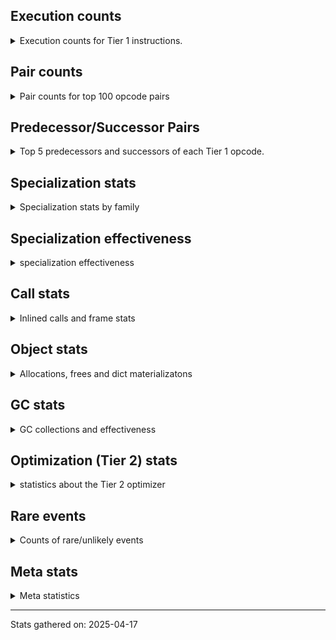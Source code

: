 ## Execution counts

<details>
<summary> Execution counts for Tier 1 instructions. </summary>


The "miss ratio" column shows the percentage of times the instruction
executed that it deoptimized. When this happens, the base unspecialized
instruction is not counted.

<table>
<thead>
<tr>
<th align="left">Name</th>
<th align="right">Base Count</th>
<th align="right">Head Count</th>
<th align="right">Change</th>
</tr>
</thead>
<tbody>
<tr>
<td align="left">BINARY_OP</td>
<td align="right">2,806,627,665</td>
<td align="right">2,347,694,007</td>
<td align="right">-16.4%</td>
</tr>
<tr>
<td align="left">UNARY_INVERT</td>
<td align="right">11,633,044</td>
<td align="right">11,285,545</td>
<td align="right">-3.0%</td>
</tr>
<tr>
<td align="left">LOAD_FAST_CHECK</td>
<td align="right">4,655,522</td>
<td align="right">4,539,676</td>
<td align="right">-2.5%</td>
</tr>
<tr>
<td align="left">LOAD_SPECIAL</td>
<td align="right">13,942,394</td>
<td align="right">13,633,496</td>
<td align="right">-2.2%</td>
</tr>
<tr>
<td align="left">IMPORT_FROM</td>
<td align="right">7,397,270</td>
<td align="right">7,318,829</td>
<td align="right">-1.1%</td>
</tr>
<tr>
<td align="left">IMPORT_NAME</td>
<td align="right">7,454,519</td>
<td align="right">7,376,377</td>
<td align="right">-1.0%</td>
</tr>
<tr>
<td align="left">LOAD_SUPER_ATTR_METHOD</td>
<td align="right">63,131,562</td>
<td align="right">62,706,828</td>
<td align="right">-0.7%</td>
</tr>
<tr>
<td align="left">BINARY_OP_EXTEND</td>
<td align="right">289,988,754</td>
<td align="right">288,404,632</td>
<td align="right">-0.5%</td>
</tr>
<tr>
<td align="left">CALL_BOUND_METHOD_GENERAL</td>
<td align="right">7,749,581</td>
<td align="right">7,710,823</td>
<td align="right">-0.5%</td>
</tr>
<tr>
<td align="left">TO_BOOL_INT</td>
<td align="right">256,489,172</td>
<td align="right">255,329,072</td>
<td align="right">-0.5%</td>
</tr>
<tr>
<td align="left">TO_BOOL_LIST</td>
<td align="right">93,277,998</td>
<td align="right">93,046,152</td>
<td align="right">-0.2%</td>
</tr>
<tr>
<td align="left">LOAD_ATTR_PROPERTY</td>
<td align="right">70,820,123</td>
<td align="right">70,665,740</td>
<td align="right">-0.2%</td>
</tr>
<tr>
<td align="left">LOAD_ATTR</td>
<td align="right">826,889,294</td>
<td align="right">825,220,301</td>
<td align="right">-0.2%</td>
</tr>
<tr>
<td align="left">CALL_PY_GENERAL</td>
<td align="right">305,521,623</td>
<td align="right">304,980,180</td>
<td align="right">-0.2%</td>
</tr>
<tr>
<td align="left">LOAD_FAST_AND_CLEAR</td>
<td align="right">67,564,248</td>
<td align="right">67,447,958</td>
<td align="right">-0.2%</td>
</tr>
<tr>
<td align="left">JUMP_BACKWARD</td>
<td align="right">5,498</td>
<td align="right">5,507</td>
<td align="right">0.2%</td>
</tr>
<tr>
<td align="left">LOAD_ATTR_NONDESCRIPTOR_WITH_VALUES</td>
<td align="right">221,533,073</td>
<td align="right">221,185,611</td>
<td align="right">-0.2%</td>
</tr>
<tr>
<td align="left">CALL_NON_PY_GENERAL</td>
<td align="right">810,102,636</td>
<td align="right">808,865,847</td>
<td align="right">-0.2%</td>
</tr>
<tr>
<td align="left">CALL_METHOD_DESCRIPTOR_FAST</td>
<td align="right">354,122,406</td>
<td align="right">353,624,515</td>
<td align="right">-0.1%</td>
</tr>
<tr>
<td align="left">CALL_BUILTIN_CLASS</td>
<td align="right">168,502,384</td>
<td align="right">168,269,340</td>
<td align="right">-0.1%</td>
</tr>
<tr>
<td align="left">POP_JUMP_IF_NOT_NONE</td>
<td align="right">493,300,359</td>
<td align="right">492,629,567</td>
<td align="right">-0.1%</td>
</tr>
<tr>
<td align="left">RESUME</td>
<td align="right">34,156</td>
<td align="right">34,197</td>
<td align="right">0.1%</td>
</tr>
<tr>
<td align="left">COPY_FREE_VARS</td>
<td align="right">348,337,405</td>
<td align="right">347,921,544</td>
<td align="right">-0.1%</td>
</tr>
<tr>
<td align="left">BUILD_MAP</td>
<td align="right">135,011,265</td>
<td align="right">134,856,327</td>
<td align="right">-0.1%</td>
</tr>
<tr>
<td align="left">LOAD_ATTR_MODULE</td>
<td align="right">556,124,012</td>
<td align="right">555,544,457</td>
<td align="right">-0.1%</td>
</tr>
<tr>
<td align="left">JUMP_FORWARD</td>
<td align="right">402,529,626</td>
<td align="right">402,152,370</td>
<td align="right">-0.1%</td>
</tr>
<tr>
<td align="left">LOAD_GLOBAL_MODULE</td>
<td align="right">3,303,224,344</td>
<td align="right">3,300,243,713</td>
<td align="right">-0.1%</td>
</tr>
<tr>
<td align="left">LIST_EXTEND</td>
<td align="right">89,927,636</td>
<td align="right">89,850,314</td>
<td align="right">-0.1%</td>
</tr>
<tr>
<td align="left">STORE_ATTR_INSTANCE_VALUE</td>
<td align="right">950,033,266</td>
<td align="right">949,260,792</td>
<td align="right">-0.1%</td>
</tr>
<tr>
<td align="left">STORE_SUBSCR_DICT</td>
<td align="right">356,830,559</td>
<td align="right">356,560,525</td>
<td align="right">-0.1%</td>
</tr>
<tr>
<td align="left">CALL_PY_EXACT_ARGS</td>
<td align="right">3,187,617,535</td>
<td align="right">3,185,357,184</td>
<td align="right">-0.1%</td>
</tr>
<tr>
<td align="left">RETURN_VALUE</td>
<td align="right">5,361,457,318</td>
<td align="right">5,357,754,114</td>
<td align="right">-0.1%</td>
</tr>
<tr>
<td align="left">UNARY_NOT</td>
<td align="right">57,423,319</td>
<td align="right">57,384,573</td>
<td align="right">-0.1%</td>
</tr>
<tr>
<td align="left">POP_TOP</td>
<td align="right">3,188,177,040</td>
<td align="right">3,186,039,446</td>
<td align="right">-0.1%</td>
</tr>
<tr>
<td align="left">LOAD_ATTR_METHOD_WITH_VALUES</td>
<td align="right">2,496,560,771</td>
<td align="right">2,494,952,207</td>
<td align="right">-0.1%</td>
</tr>
<tr>
<td align="left">CONTAINS_OP_DICT</td>
<td align="right">436,701,276</td>
<td align="right">436,430,661</td>
<td align="right">-0.1%</td>
</tr>
<tr>
<td align="left">RESUME_CHECK</td>
<td align="right">6,249,310,433</td>
<td align="right">6,245,533,646</td>
<td align="right">-0.1%</td>
</tr>
<tr>
<td align="left">BUILD_LIST</td>
<td align="right">671,471,894</td>
<td align="right">671,085,409</td>
<td align="right">-0.1%</td>
</tr>
<tr>
<td align="left">CALL_METHOD_DESCRIPTOR_NOARGS</td>
<td align="right">314,143,915</td>
<td align="right">313,989,007</td>
<td align="right">-0.0%</td>
</tr>
<tr>
<td align="left">NOP</td>
<td align="right">2,531,284,355</td>
<td align="right">2,530,162,443</td>
<td align="right">-0.0%</td>
</tr>
<tr>
<td align="left">POP_JUMP_IF_NONE</td>
<td align="right">325,919,226</td>
<td align="right">325,776,466</td>
<td align="right">-0.0%</td>
</tr>
<tr>
<td align="left">LIST_APPEND</td>
<td align="right">266,089,124</td>
<td align="right">265,972,675</td>
<td align="right">-0.0%</td>
</tr>
<tr>
<td align="left">LOAD_CONST</td>
<td align="right">135,626</td>
<td align="right">135,685</td>
<td align="right">0.0%</td>
</tr>
<tr>
<td align="left">INTERPRETER_EXIT</td>
<td align="right">1,521,165,953</td>
<td align="right">1,520,506,424</td>
<td align="right">-0.0%</td>
</tr>
<tr>
<td align="left">GET_ITER</td>
<td align="right">1,150,753,870</td>
<td align="right">1,150,261,760</td>
<td align="right">-0.0%</td>
</tr>
<tr>
<td align="left">LOAD_ATTR_INSTANCE_VALUE</td>
<td align="right">4,837,042,929</td>
<td align="right">4,834,994,653</td>
<td align="right">-0.0%</td>
</tr>
<tr>
<td align="left">CALL_KW_PY</td>
<td align="right">95,056,604</td>
<td align="right">95,017,373</td>
<td align="right">-0.0%</td>
</tr>
<tr>
<td align="left">SWAP</td>
<td align="right">2,134,384,098</td>
<td align="right">2,133,533,892</td>
<td align="right">-0.0%</td>
</tr>
<tr>
<td align="left">POP_ITER</td>
<td align="right">1,058,957,786</td>
<td align="right">1,058,542,872</td>
<td align="right">-0.0%</td>
</tr>
<tr>
<td align="left">LOAD_FAST_BORROW</td>
<td align="right">34,201,029,208</td>
<td align="right">34,188,409,066</td>
<td align="right">-0.0%</td>
</tr>
<tr>
<td align="left">FOR_ITER_LIST</td>
<td align="right">2,198,316,153</td>
<td align="right">2,197,518,650</td>
<td align="right">-0.0%</td>
</tr>
<tr>
<td align="left">LOAD_DEREF</td>
<td align="right">1,380,193,681</td>
<td align="right">1,379,707,491</td>
<td align="right">-0.0%</td>
</tr>
<tr>
<td align="left">BINARY_OP_SUBTRACT_FLOAT</td>
<td align="right">340,766,406</td>
<td align="right">340,650,558</td>
<td align="right">-0.0%</td>
</tr>
<tr>
<td align="left">COPY</td>
<td align="right">2,262,063,925</td>
<td align="right">2,261,301,003</td>
<td align="right">-0.0%</td>
</tr>
<tr>
<td align="left">LOAD_COMMON_CONSTANT</td>
<td align="right">27,975,835</td>
<td align="right">27,985,254</td>
<td align="right">0.0%</td>
</tr>
<tr>
<td align="left">CALL_ISINSTANCE</td>
<td align="right">825,158,569</td>
<td align="right">824,886,413</td>
<td align="right">-0.0%</td>
</tr>
<tr>
<td align="left">CALL</td>
<td align="right">407,100</td>
<td align="right">407,228</td>
<td align="right">0.0%</td>
</tr>
<tr>
<td align="left">LOAD_CONST_IMMORTAL</td>
<td align="right">7,217,759,468</td>
<td align="right">7,215,649,325</td>
<td align="right">-0.0%</td>
</tr>
<tr>
<td align="left">LOAD_FAST</td>
<td align="right">2,939,211,126</td>
<td align="right">2,938,396,540</td>
<td align="right">-0.0%</td>
</tr>
<tr>
<td align="left">POP_JUMP_IF_FALSE</td>
<td align="right">10,711,716,967</td>
<td align="right">10,709,078,996</td>
<td align="right">-0.0%</td>
</tr>
<tr>
<td align="left">BUILD_TUPLE</td>
<td align="right">1,206,740,718</td>
<td align="right">1,206,443,697</td>
<td align="right">-0.0%</td>
</tr>
<tr>
<td align="left">LOAD_ATTR_METHOD_NO_DICT</td>
<td align="right">2,528,583,628</td>
<td align="right">2,527,964,284</td>
<td align="right">-0.0%</td>
</tr>
<tr>
<td align="left">STORE_FAST</td>
<td align="right">13,420,859,526</td>
<td align="right">13,417,650,939</td>
<td align="right">-0.0%</td>
</tr>
<tr>
<td align="left">PUSH_NULL</td>
<td align="right">1,501,306,706</td>
<td align="right">1,500,957,091</td>
<td align="right">-0.0%</td>
</tr>
<tr>
<td align="left">LOAD_GLOBAL_BUILTIN</td>
<td align="right">5,750,190,398</td>
<td align="right">5,748,879,440</td>
<td align="right">-0.0%</td>
</tr>
<tr>
<td align="left">FOR_ITER_GEN</td>
<td align="right">337,486,918</td>
<td align="right">337,413,217</td>
<td align="right">-0.0%</td>
</tr>
<tr>
<td align="left">COMPARE_OP</td>
<td align="right">511,549,263</td>
<td align="right">511,443,137</td>
<td align="right">-0.0%</td>
</tr>
<tr>
<td align="left">TO_BOOL_BOOL</td>
<td align="right">3,882,496,247</td>
<td align="right">3,881,693,516</td>
<td align="right">-0.0%</td>
</tr>
<tr>
<td align="left">POP_JUMP_IF_TRUE</td>
<td align="right">2,099,784,071</td>
<td align="right">2,099,364,912</td>
<td align="right">-0.0%</td>
</tr>
<tr>
<td align="left">LOAD_FAST_BORROW_LOAD_FAST_BORROW</td>
<td align="right">10,078,476,335</td>
<td align="right">10,076,485,642</td>
<td align="right">-0.0%</td>
</tr>
<tr>
<td align="left">UNPACK_SEQUENCE_TWO_TUPLE</td>
<td align="right">774,195,231</td>
<td align="right">774,051,929</td>
<td align="right">-0.0%</td>
</tr>
<tr>
<td align="left">FOR_ITER_RANGE</td>
<td align="right">629,968,817</td>
<td align="right">629,853,111</td>
<td align="right">-0.0%</td>
</tr>
<tr>
<td align="left">STORE_FAST_STORE_FAST</td>
<td align="right">786,448,968</td>
<td align="right">786,304,574</td>
<td align="right">-0.0%</td>
</tr>
<tr>
<td align="left">COMPARE_OP_INT</td>
<td align="right">2,736,971,281</td>
<td align="right">2,736,502,990</td>
<td align="right">-0.0%</td>
</tr>
<tr>
<td align="left">TO_BOOL</td>
<td align="right">263,675,768</td>
<td align="right">263,636,663</td>
<td align="right">-0.0%</td>
</tr>
<tr>
<td align="left">LOAD_ATTR_NONDESCRIPTOR_NO_DICT</td>
<td align="right">68,484,676</td>
<td align="right">68,475,493</td>
<td align="right">-0.0%</td>
</tr>
<tr>
<td align="left">LOAD_FAST_LOAD_FAST</td>
<td align="right">939,141,261</td>
<td align="right">939,025,156</td>
<td align="right">-0.0%</td>
</tr>
<tr>
<td align="left">JUMP_BACKWARD_NO_JIT</td>
<td align="right">5,809,416,767</td>
<td align="right">5,808,712,167</td>
<td align="right">-0.0%</td>
</tr>
<tr>
<td align="left">IS_OP</td>
<td align="right">547,206,179</td>
<td align="right">547,141,893</td>
<td align="right">-0.0%</td>
</tr>
<tr>
<td align="left">LOAD_SMALL_INT</td>
<td align="right">7,288,234,074</td>
<td align="right">7,287,457,801</td>
<td align="right">-0.0%</td>
</tr>
<tr>
<td align="left">CALL_BUILTIN_FAST</td>
<td align="right">1,114,389,818</td>
<td align="right">1,114,272,154</td>
<td align="right">-0.0%</td>
</tr>
<tr>
<td align="left">SET_FUNCTION_ATTRIBUTE</td>
<td align="right">98,712,469</td>
<td align="right">98,721,817</td>
<td align="right">0.0%</td>
</tr>
<tr>
<td align="left">LOAD_ATTR_WITH_HINT</td>
<td align="right">83,591,894</td>
<td align="right">83,599,257</td>
<td align="right">0.0%</td>
</tr>
<tr>
<td align="left">LOAD_CONST_MORTAL</td>
<td align="right">1,328,200,484</td>
<td align="right">1,328,092,268</td>
<td align="right">-0.0%</td>
</tr>
<tr>
<td align="left">CONTAINS_OP</td>
<td align="right">155,956,613</td>
<td align="right">155,969,232</td>
<td align="right">0.0%</td>
</tr>
<tr>
<td align="left">MAKE_FUNCTION</td>
<td align="right">115,002,727</td>
<td align="right">115,011,982</td>
<td align="right">0.0%</td>
</tr>
<tr>
<td align="left">BINARY_OP_ADD_FLOAT</td>
<td align="right">504,613,910</td>
<td align="right">504,574,609</td>
<td align="right">-0.0%</td>
</tr>
<tr>
<td align="left">YIELD_VALUE</td>
<td align="right">1,113,832,256</td>
<td align="right">1,113,758,635</td>
<td align="right">-0.0%</td>
</tr>
<tr>
<td align="left">BUILD_SET</td>
<td align="right">752,361</td>
<td align="right">752,314</td>
<td align="right">-0.0%</td>
</tr>
<tr>
<td align="left">FOR_ITER</td>
<td align="right">1,461,167,774</td>
<td align="right">1,461,082,149</td>
<td align="right">-0.0%</td>
</tr>
<tr>
<td align="left">CALL_LIST_APPEND</td>
<td align="right">1,275,265,122</td>
<td align="right">1,275,226,155</td>
<td align="right">-0.0%</td>
</tr>
<tr>
<td align="left">CALL_LEN</td>
<td align="right">1,404,064,293</td>
<td align="right">1,404,025,486</td>
<td align="right">-0.0%</td>
</tr>
<tr>
<td align="left">CALL_TUPLE_1</td>
<td align="right">7,711,294</td>
<td align="right">7,711,101</td>
<td align="right">-0.0%</td>
</tr>
<tr>
<td align="left">BINARY_OP_SUBSCR_LIST_INT</td>
<td align="right">2,719,203,253</td>
<td align="right">2,719,135,809</td>
<td align="right">-0.0%</td>
</tr>
<tr>
<td align="left">COMPARE_OP_STR</td>
<td align="right">1,584,354,634</td>
<td align="right">1,584,315,450</td>
<td align="right">-0.0%</td>
</tr>
<tr>
<td align="left">RETURN_GENERATOR</td>
<td align="right">415,734,415</td>
<td align="right">415,743,617</td>
<td align="right">0.0%</td>
</tr>
<tr>
<td align="left">UNPACK_SEQUENCE</td>
<td align="right">1,820,524</td>
<td align="right">1,820,484</td>
<td align="right">-0.0%</td>
</tr>
<tr>
<td align="left">LOAD_SUPER_ATTR_ATTR</td>
<td align="right">1,450,871</td>
<td align="right">1,450,849</td>
<td align="right">-0.0%</td>
</tr>
<tr>
<td align="left">CHECK_EXC_MATCH</td>
<td align="right">20,994,154</td>
<td align="right">20,993,903</td>
<td align="right">-0.0%</td>
</tr>
<tr>
<td align="left">POP_EXCEPT</td>
<td align="right">21,325,402</td>
<td align="right">21,325,150</td>
<td align="right">-0.0%</td>
</tr>
<tr>
<td align="left">PUSH_EXC_INFO</td>
<td align="right">21,325,422</td>
<td align="right">21,325,171</td>
<td align="right">-0.0%</td>
</tr>
<tr>
<td align="left">CALL_METHOD_DESCRIPTOR_O</td>
<td align="right">355,811,519</td>
<td align="right">355,807,719</td>
<td align="right">-0.0%</td>
</tr>
<tr>
<td align="left">FOR_ITER_TUPLE</td>
<td align="right">533,579,657</td>
<td align="right">533,585,019</td>
<td align="right">0.0%</td>
</tr>
<tr>
<td align="left">MAKE_CELL</td>
<td align="right">67,194,919</td>
<td align="right">67,194,360</td>
<td align="right">-0.0%</td>
</tr>
<tr>
<td align="left">CALL_KW</td>
<td align="right">121,283</td>
<td align="right">121,284</td>
<td align="right">0.0%</td>
</tr>
<tr>
<td align="left">CALL_BUILTIN_FAST_WITH_KEYWORDS</td>
<td align="right">100,780,886</td>
<td align="right">100,780,311</td>
<td align="right">-0.0%</td>
</tr>
<tr>
<td align="left">MAP_ADD</td>
<td align="right">65,891,184</td>
<td align="right">65,890,876</td>
<td align="right">-0.0%</td>
</tr>
<tr>
<td align="left">LOAD_GLOBAL</td>
<td align="right">14,761,894</td>
<td align="right">14,761,956</td>
<td align="right">0.0%</td>
</tr>
<tr>
<td align="left">LOAD_ATTR_SLOT</td>
<td align="right">1,543,129,503</td>
<td align="right">1,543,135,420</td>
<td align="right">0.0%</td>
</tr>
<tr>
<td align="left">DICT_MERGE</td>
<td align="right">61,829,626</td>
<td align="right">61,829,394</td>
<td align="right">-0.0%</td>
</tr>
<tr>
<td align="left">END_FOR</td>
<td align="right">114,892,591</td>
<td align="right">114,892,185</td>
<td align="right">-0.0%</td>
</tr>
<tr>
<td align="left">STORE_DEREF</td>
<td align="right">73,272,650</td>
<td align="right">73,272,394</td>
<td align="right">-0.0%</td>
</tr>
<tr>
<td align="left">STORE_FAST_LOAD_FAST</td>
<td align="right">194,983,332</td>
<td align="right">194,982,727</td>
<td align="right">-0.0%</td>
</tr>
<tr>
<td align="left">RAISE_VARARGS</td>
<td align="right">6,169,558</td>
<td align="right">6,169,542</td>
<td align="right">-0.0%</td>
</tr>
<tr>
<td align="left">CALL_FUNCTION_EX</td>
<td align="right">178,594,720</td>
<td align="right">178,594,322</td>
<td align="right">-0.0%</td>
</tr>
<tr>
<td align="left">GET_YIELD_FROM_ITER</td>
<td align="right">35,549,474</td>
<td align="right">35,549,395</td>
<td align="right">-0.0%</td>
</tr>
<tr>
<td align="left">LOAD_ATTR_CLASS_WITH_METACLASS_CHECK</td>
<td align="right">23,452,872</td>
<td align="right">23,452,829</td>
<td align="right">-0.0%</td>
</tr>
<tr>
<td align="left">DELETE_ATTR</td>
<td align="right">1,643,422</td>
<td align="right">1,643,419</td>
<td align="right">-0.0%</td>
</tr>
<tr>
<td align="left">CALL_TYPE_1</td>
<td align="right">369,761,888</td>
<td align="right">369,761,342</td>
<td align="right">-0.0%</td>
</tr>
<tr>
<td align="left">UNPACK_SEQUENCE_TUPLE</td>
<td align="right">404,601,098</td>
<td align="right">404,600,532</td>
<td align="right">-0.0%</td>
</tr>
<tr>
<td align="left">STORE_ATTR_SLOT</td>
<td align="right">946,764,028</td>
<td align="right">946,763,205</td>
<td align="right">-0.0%</td>
</tr>
<tr>
<td align="left">LOAD_ATTR_METHOD_LAZY_DICT</td>
<td align="right">73,291,767</td>
<td align="right">73,291,823</td>
<td align="right">0.0%</td>
</tr>
<tr>
<td align="left">TO_BOOL_NONE</td>
<td align="right">490,746,840</td>
<td align="right">490,746,511</td>
<td align="right">-0.0%</td>
</tr>
<tr>
<td align="left">STORE_SUBSCR_LIST_INT</td>
<td align="right">566,123,237</td>
<td align="right">566,123,539</td>
<td align="right">0.0%</td>
</tr>
<tr>
<td align="left">TO_BOOL_ALWAYS_TRUE</td>
<td align="right">201,791,790</td>
<td align="right">201,791,684</td>
<td align="right">-0.0%</td>
</tr>
<tr>
<td align="left">LOAD_ATTR_CLASS</td>
<td align="right">375,905,422</td>
<td align="right">375,905,225</td>
<td align="right">-0.0%</td>
</tr>
<tr>
<td align="left">CALL_BOUND_METHOD_EXACT_ARGS</td>
<td align="right">174,790,279</td>
<td align="right">174,790,358</td>
<td align="right">0.0%</td>
</tr>
<tr>
<td align="left">EXIT_INIT_CHECK</td>
<td align="right">238,190,349</td>
<td align="right">238,190,242</td>
<td align="right">-0.0%</td>
</tr>
<tr>
<td align="left">UNARY_NEGATIVE</td>
<td align="right">127,568,817</td>
<td align="right">127,568,760</td>
<td align="right">-0.0%</td>
</tr>
<tr>
<td align="left">CALL_ALLOC_AND_ENTER_INIT</td>
<td align="right">240,247,632</td>
<td align="right">240,247,525</td>
<td align="right">-0.0%</td>
</tr>
<tr>
<td align="left">CALL_INTRINSIC_1</td>
<td align="right">190,501,563</td>
<td align="right">190,501,483</td>
<td align="right">-0.0%</td>
</tr>
<tr>
<td align="left">EXTENDED_ARG</td>
<td align="right">637,247,101</td>
<td align="right">637,246,835</td>
<td align="right">-0.0%</td>
</tr>
<tr>
<td align="left">BINARY_OP_SUBSCR_TUPLE_INT</td>
<td align="right">292,918,474</td>
<td align="right">292,918,354</td>
<td align="right">-0.0%</td>
</tr>
<tr>
<td align="left">BINARY_OP_SUBTRACT_INT</td>
<td align="right">1,657,376,708</td>
<td align="right">1,657,376,127</td>
<td align="right">-0.0%</td>
</tr>
<tr>
<td align="left">BINARY_OP_MULTIPLY_INT</td>
<td align="right">271,022,204</td>
<td align="right">271,022,120</td>
<td align="right">-0.0%</td>
</tr>
<tr>
<td align="left">JUMP_BACKWARD_NO_INTERRUPT</td>
<td align="right">418,615,650</td>
<td align="right">418,615,522</td>
<td align="right">-0.0%</td>
</tr>
<tr>
<td align="left">BINARY_OP_SUBSCR_DICT</td>
<td align="right">1,078,702,968</td>
<td align="right">1,078,702,641</td>
<td align="right">-0.0%</td>
</tr>
<tr>
<td align="left">STORE_ATTR</td>
<td align="right">77,220,749</td>
<td align="right">77,220,733</td>
<td align="right">-0.0%</td>
</tr>
<tr>
<td align="left">CONTAINS_OP_SET</td>
<td align="right">1,755,350,740</td>
<td align="right">1,755,350,453</td>
<td align="right">-0.0%</td>
</tr>
<tr>
<td align="left">SEND_GEN</td>
<td align="right">591,621,308</td>
<td align="right">591,621,229</td>
<td align="right">-0.0%</td>
</tr>
<tr>
<td align="left">BINARY_OP_ADD_INT</td>
<td align="right">3,484,114,986</td>
<td align="right">3,484,114,553</td>
<td align="right">-0.0%</td>
</tr>
<tr>
<td align="left">CALL_BUILTIN_O</td>
<td align="right">861,643,392</td>
<td align="right">861,643,328</td>
<td align="right">-0.0%</td>
</tr>
<tr>
<td align="left">CALL_KW_NON_PY</td>
<td align="right">57,852,931</td>
<td align="right">57,852,935</td>
<td align="right">0.0%</td>
</tr>
<tr>
<td align="left">UNPACK_SEQUENCE_LIST</td>
<td align="right">62,370,329</td>
<td align="right">62,370,325</td>
<td align="right">-0.0%</td>
</tr>
<tr>
<td align="left">BINARY_OP_SUBSCR_GETITEM</td>
<td align="right">156,271,715</td>
<td align="right">156,271,706</td>
<td align="right">-0.0%</td>
</tr>
<tr>
<td align="left">STORE_SUBSCR</td>
<td align="right">701,026,159</td>
<td align="right">701,026,190</td>
<td align="right">0.0%</td>
</tr>
<tr>
<td align="left">COMPARE_OP_FLOAT</td>
<td align="right">188,535,191</td>
<td align="right">188,535,194</td>
<td align="right">0.0%</td>
</tr>
<tr>
<td align="left">DELETE_SUBSCR</td>
<td align="right">131,416,957</td>
<td align="right">131,416,955</td>
<td align="right">-0.0%</td>
</tr>
<tr>
<td align="left">CALL_METHOD_DESCRIPTOR_FAST_WITH_KEYWORDS</td>
<td align="right">154,852,344</td>
<td align="right">154,852,343</td>
<td align="right">-0.0%</td>
</tr>
<tr>
<td align="left">BINARY_OP_SUBSCR_STR_INT</td>
<td align="right">1,251,965,649</td>
<td align="right">1,251,965,649</td>
<td align="right">0.0%</td>
</tr>
<tr>
<td align="left">BINARY_OP_MULTIPLY_FLOAT</td>
<td align="right">1,053,436,108</td>
<td align="right">1,053,436,108</td>
<td align="right">0.0%</td>
</tr>
<tr>
<td align="left">BINARY_SLICE</td>
<td align="right">545,719,466</td>
<td align="right">545,719,466</td>
<td align="right">0.0%</td>
</tr>
<tr>
<td align="left">END_SEND</td>
<td align="right">302,246,521</td>
<td align="right">302,246,521</td>
<td align="right">0.0%</td>
</tr>
<tr>
<td align="left">GET_AWAITABLE</td>
<td align="right">172,683,388</td>
<td align="right">172,683,388</td>
<td align="right">0.0%</td>
</tr>
<tr>
<td align="left">BUILD_SLICE</td>
<td align="right">158,387,204</td>
<td align="right">158,387,204</td>
<td align="right">0.0%</td>
</tr>
<tr>
<td align="left">SEND</td>
<td align="right">128,850,305</td>
<td align="right">128,850,305</td>
<td align="right">0.0%</td>
</tr>
<tr>
<td align="left">FORMAT_SIMPLE</td>
<td align="right">121,925,262</td>
<td align="right">121,925,262</td>
<td align="right">0.0%</td>
</tr>
<tr>
<td align="left">CONVERT_VALUE</td>
<td align="right">115,162,372</td>
<td align="right">115,162,372</td>
<td align="right">0.0%</td>
</tr>
<tr>
<td align="left">STORE_SLICE</td>
<td align="right">112,724,898</td>
<td align="right">112,724,898</td>
<td align="right">0.0%</td>
</tr>
<tr>
<td align="left">GET_ANEXT</td>
<td align="right">100,136,760</td>
<td align="right">100,136,760</td>
<td align="right">0.0%</td>
</tr>
<tr>
<td align="left">NOT_TAKEN</td>
<td align="right">94,136,760</td>
<td align="right">94,136,760</td>
<td align="right">0.0%</td>
</tr>
<tr>
<td align="left">CALL_STR_1</td>
<td align="right">78,104,348</td>
<td align="right">78,104,348</td>
<td align="right">0.0%</td>
</tr>
<tr>
<td align="left">BINARY_OP_ADD_UNICODE</td>
<td align="right">72,577,918</td>
<td align="right">72,577,918</td>
<td align="right">0.0%</td>
</tr>
<tr>
<td align="left">TO_BOOL_STR</td>
<td align="right">72,404,044</td>
<td align="right">72,404,044</td>
<td align="right">0.0%</td>
</tr>
<tr>
<td align="left">BUILD_STRING</td>
<td align="right">61,976,258</td>
<td align="right">61,976,258</td>
<td align="right">0.0%</td>
</tr>
<tr>
<td align="left">INSTRUMENTED_LINE</td>
<td align="right">58,270,440</td>
<td align="right">58,270,440</td>
<td align="right">0.0%</td>
</tr>
<tr>
<td align="left">DELETE_FAST</td>
<td align="right">41,964,610</td>
<td align="right">41,964,610</td>
<td align="right">0.0%</td>
</tr>
<tr>
<td align="left">INSTRUMENTED_RESUME</td>
<td align="right">29,134,740</td>
<td align="right">29,134,740</td>
<td align="right">0.0%</td>
</tr>
<tr>
<td align="left">INSTRUMENTED_RETURN_VALUE</td>
<td align="right">29,134,440</td>
<td align="right">29,134,440</td>
<td align="right">0.0%</td>
</tr>
<tr>
<td align="left">LOAD_NAME</td>
<td align="right">9,743,044</td>
<td align="right">9,743,044</td>
<td align="right">0.0%</td>
</tr>
<tr>
<td align="left">STORE_ATTR_WITH_HINT</td>
<td align="right">8,976,841</td>
<td align="right">8,976,841</td>
<td align="right">0.0%</td>
</tr>
<tr>
<td align="left">BINARY_OP_INPLACE_ADD_UNICODE</td>
<td align="right">7,853,435</td>
<td align="right">7,853,435</td>
<td align="right">0.0%</td>
</tr>
<tr>
<td align="left">STORE_GLOBAL</td>
<td align="right">6,152,500</td>
<td align="right">6,152,500</td>
<td align="right">0.0%</td>
</tr>
<tr>
<td align="left">GET_AITER</td>
<td align="right">6,000,000</td>
<td align="right">6,000,000</td>
<td align="right">0.0%</td>
</tr>
<tr>
<td align="left">END_ASYNC_FOR</td>
<td align="right">6,000,000</td>
<td align="right">6,000,000</td>
<td align="right">0.0%</td>
</tr>
<tr>
<td align="left">RERAISE</td>
<td align="right">3,796,368</td>
<td align="right">3,796,368</td>
<td align="right">0.0%</td>
</tr>
<tr>
<td align="left">CALL_KW_BOUND_METHOD</td>
<td align="right">1,784,531</td>
<td align="right">1,784,531</td>
<td align="right">0.0%</td>
</tr>
<tr>
<td align="left">UNPACK_EX</td>
<td align="right">117,444</td>
<td align="right">117,444</td>
<td align="right">0.0%</td>
</tr>
<tr>
<td align="left">CLEANUP_THROW</td>
<td align="right">98,514</td>
<td align="right">98,514</td>
<td align="right">0.0%</td>
</tr>
<tr>
<td align="left">SET_UPDATE</td>
<td align="right">84,496</td>
<td align="right">84,496</td>
<td align="right">0.0%</td>
</tr>
<tr>
<td align="left">SET_ADD</td>
<td align="right">69,497</td>
<td align="right">69,497</td>
<td align="right">0.0%</td>
</tr>
<tr>
<td align="left">STORE_NAME</td>
<td align="right">57,194</td>
<td align="right">57,194</td>
<td align="right">0.0%</td>
</tr>
<tr>
<td align="left">LOAD_ATTR_GETATTRIBUTE_OVERRIDDEN</td>
<td align="right">53,981</td>
<td align="right">53,981</td>
<td align="right">0.0%</td>
</tr>
<tr>
<td align="left">DICT_UPDATE</td>
<td align="right">13,935</td>
<td align="right">13,935</td>
<td align="right">0.0%</td>
</tr>
<tr>
<td align="left">WITH_EXCEPT_START</td>
<td align="right">5,299</td>
<td align="right">5,299</td>
<td align="right">0.0%</td>
</tr>
<tr>
<td align="left">LOAD_BUILD_CLASS</td>
<td align="right">3,889</td>
<td align="right">3,889</td>
<td align="right">0.0%</td>
</tr>
<tr>
<td align="left">LOAD_LOCALS</td>
<td align="right">3,613</td>
<td align="right">3,613</td>
<td align="right">0.0%</td>
</tr>
<tr>
<td align="left">FORMAT_WITH_SPEC</td>
<td align="right">2,752</td>
<td align="right">2,752</td>
<td align="right">0.0%</td>
</tr>
<tr>
<td align="left">LOAD_SUPER_ATTR</td>
<td align="right">2,644</td>
<td align="right">2,644</td>
<td align="right">0.0%</td>
</tr>
<tr>
<td align="left">LOAD_FROM_DICT_OR_DEREF</td>
<td align="right">1,476</td>
<td align="right">1,476</td>
<td align="right">0.0%</td>
</tr>
<tr>
<td align="left">SETUP_ANNOTATIONS</td>
<td align="right">153</td>
<td align="right">153</td>
<td align="right">0.0%</td>
</tr>
<tr>
<td align="left">INSTRUMENTED_JUMP_BACKWARD</td>
<td align="right">120</td>
<td align="right">120</td>
<td align="right">0.0%</td>
</tr>
<tr>
<td align="left">DELETE_NAME</td>
<td align="right">36</td>
<td align="right">36</td>
<td align="right">0.0%</td>
</tr>
<tr>
<td align="left">BINARY_OP_SUBSCR_LIST_SLICE</td>
<td align="right"></td>
<td align="right">459,021,298</td>
<td align="right"></td>
</tr>
</tbody>
</table>


</details>

## Pair counts

<details>
<summary> Pair counts for top 100 opcode pairs </summary>


Pairs of specialized operations that deoptimize and are then followed by
the corresponding unspecialized instruction are not counted as pairs.

Not included in comparative output.


</details>

## Predecessor/Successor Pairs

<details>
<summary> Top 5 predecessors and successors of each Tier 1 opcode. </summary>


This does not include the unspecialized instructions that occur after a
specialized instruction deoptimizes.

Not included in comparative output.


</details>

## Specialization stats

<details>
<summary> Specialization stats by family </summary>

### BINARY_OP

<details>
<summary> specialization stats for BINARY_OP family </summary>

<table>
<thead>
<tr>
<th align="left">Kind</th>
<th align="right">Base Count</th>
<th align="right">Base Ratio</th>
<th align="right">Head Count</th>
<th align="right">Head Ratio</th>
<th align="right">Change</th>
</tr>
</thead>
<tbody>
<tr>
<td align="left">
deferred
<details>
<summary>ⓘ</summary>

Lists the number of "deferred" (i.e. not specialized) instructions executed.
</details>
</td>
<td align="right">2,805,682,072</td>
<td align="right">15.0%</td>
<td align="right">2,346,756,802</td>
<td align="right">12.3%</td>
<td align="right">-16.4%</td>
</tr>
<tr>
<td align="left">
miss
<details>
<summary>ⓘ</summary>

Specialized instructions that deopt.
</details>
</td>
<td align="right">59,016,291</td>
<td align="right">0.3%</td>
<td align="right">62,566,222</td>
<td align="right">0.3%</td>
<td align="right">6.0%</td>
</tr>
<tr>
<td align="left">
hit
<details>
<summary>ⓘ</summary>

Specialized instructions that complete.
</details>
</td>
<td align="right">15,835,309,645</td>
<td align="right">84.7%</td>
<td align="right">16,744,324,766</td>
<td align="right">87.4%</td>
<td align="right">5.7%</td>
</tr>
</tbody>
</table>

<table>
<thead>
<tr>
<th align="left">Success</th>
<th align="right">Base Count</th>
<th align="right">Base Ratio</th>
<th align="right">Head Count</th>
<th align="right">Head Ratio</th>
<th align="right">Change</th>
</tr>
</thead>
<tbody>
<tr>
<td align="left">Success</td>
<td align="right">1,130,304</td>
<td align="right">55.0%</td>
<td align="right">1,198,122</td>
<td align="right">56.7%</td>
<td align="right">6.0%</td>
</tr>
<tr>
<td align="left">Failure</td>
<td align="right">925,402</td>
<td align="right">45.0%</td>
<td align="right">916,179</td>
<td align="right">43.3%</td>
<td align="right">-1.0%</td>
</tr>
</tbody>
</table>

<table>
<thead>
<tr>
<th align="left">Failure kind</th>
<th align="right">Base Count</th>
<th align="right">Base Ratio</th>
<th align="right">Head Count</th>
<th align="right">Head Ratio</th>
<th align="right">Change</th>
</tr>
</thead>
<tbody>
<tr>
<td align="left">subscr tuple slice</td>
<td align="right">1,970</td>
<td align="right">0.2%</td>
<td align="right">108,025</td>
<td align="right">11.8%</td>
<td align="right">5,383.5%</td>
</tr>
<tr>
<td align="left">subscr deque</td>
<td align="right">145</td>
<td align="right">0.0%</td>
<td align="right">144</td>
<td align="right">0.0%</td>
<td align="right">-0.7%</td>
</tr>
<tr>
<td align="left">subtract different types</td>
<td align="right">633</td>
<td align="right">0.1%</td>
<td align="right">629</td>
<td align="right">0.1%</td>
<td align="right">-0.6%</td>
</tr>
<tr>
<td align="left">floor divide</td>
<td align="right">33,963</td>
<td align="right">3.7%</td>
<td align="right">33,993</td>
<td align="right">3.7%</td>
<td align="right">0.1%</td>
</tr>
<tr>
<td align="left">and other</td>
<td align="right">1,251</td>
<td align="right">0.1%</td>
<td align="right">1,252</td>
<td align="right">0.1%</td>
<td align="right">0.1%</td>
</tr>
<tr>
<td align="left">subscr</td>
<td align="right">8,032</td>
<td align="right">0.9%</td>
<td align="right">8,034</td>
<td align="right">0.9%</td>
<td align="right">0.0%</td>
</tr>
<tr>
<td align="left">remainder</td>
<td align="right">43,429</td>
<td align="right">4.7%</td>
<td align="right">43,424</td>
<td align="right">4.7%</td>
<td align="right">-0.0%</td>
</tr>
<tr>
<td align="left">add other</td>
<td align="right">36,640</td>
<td align="right">4.0%</td>
<td align="right">36,637</td>
<td align="right">4.0%</td>
<td align="right">-0.0%</td>
</tr>
<tr>
<td align="left">and int</td>
<td align="right">74,207</td>
<td align="right">8.0%</td>
<td align="right">74,201</td>
<td align="right">8.1%</td>
<td align="right">-0.0%</td>
</tr>
<tr>
<td align="left">add different types</td>
<td align="right">43,848</td>
<td align="right">4.7%</td>
<td align="right">43,850</td>
<td align="right">4.8%</td>
<td align="right">0.0%</td>
</tr>
<tr>
<td align="left">subscr defaultdict</td>
<td align="right">79,323</td>
<td align="right">8.6%</td>
<td align="right">79,325</td>
<td align="right">8.7%</td>
<td align="right">0.0%</td>
</tr>
<tr>
<td align="left">subscr array</td>
<td align="right">121,439</td>
<td align="right">13.1%</td>
<td align="right">121,439</td>
<td align="right">13.3%</td>
<td align="right">0.0%</td>
</tr>
<tr>
<td align="left">subscr list slice</td>
<td align="right">115,296</td>
<td align="right">12.5%</td>
<td align="right"></td>
<td align="right"></td>
<td align="right"></td>
</tr>
<tr>
<td align="left">subscr counter</td>
<td align="right">114,964</td>
<td align="right">12.4%</td>
<td align="right">114,964</td>
<td align="right">12.5%</td>
<td align="right">0.0%</td>
</tr>
<tr>
<td align="left">xor int</td>
<td align="right">85,543</td>
<td align="right">9.2%</td>
<td align="right">85,543</td>
<td align="right">9.3%</td>
<td align="right">0.0%</td>
</tr>
<tr>
<td align="left">out of range</td>
<td align="right">46,972</td>
<td align="right">5.1%</td>
<td align="right">46,972</td>
<td align="right">5.1%</td>
<td align="right">0.0%</td>
</tr>
<tr>
<td align="left">rshift</td>
<td align="right">23,508</td>
<td align="right">2.5%</td>
<td align="right">23,508</td>
<td align="right">2.6%</td>
<td align="right">0.0%</td>
</tr>
<tr>
<td align="left">subscr bytes</td>
<td align="right">22,288</td>
<td align="right">2.4%</td>
<td align="right">22,288</td>
<td align="right">2.4%</td>
<td align="right">0.0%</td>
</tr>
<tr>
<td align="left">lshift</td>
<td align="right">19,448</td>
<td align="right">2.1%</td>
<td align="right">19,448</td>
<td align="right">2.1%</td>
<td align="right">0.0%</td>
</tr>
<tr>
<td align="left">true divide float</td>
<td align="right">11,587</td>
<td align="right">1.3%</td>
<td align="right">11,587</td>
<td align="right">1.3%</td>
<td align="right">0.0%</td>
</tr>
<tr>
<td align="left">subtract other</td>
<td align="right">8,514</td>
<td align="right">0.9%</td>
<td align="right">8,514</td>
<td align="right">0.9%</td>
<td align="right">0.0%</td>
</tr>
<tr>
<td align="left">power</td>
<td align="right">8,203</td>
<td align="right">0.9%</td>
<td align="right">8,203</td>
<td align="right">0.9%</td>
<td align="right">0.0%</td>
</tr>
<tr>
<td align="left">multiply different types</td>
<td align="right">7,225</td>
<td align="right">0.8%</td>
<td align="right">7,225</td>
<td align="right">0.8%</td>
<td align="right">0.0%</td>
</tr>
<tr>
<td align="left">or</td>
<td align="right">3,154</td>
<td align="right">0.3%</td>
<td align="right">3,154</td>
<td align="right">0.3%</td>
<td align="right">0.0%</td>
</tr>
<tr>
<td align="left">multiply other</td>
<td align="right">2,678</td>
<td align="right">0.3%</td>
<td align="right">2,678</td>
<td align="right">0.3%</td>
<td align="right">0.0%</td>
</tr>
<tr>
<td align="left">subscr string slice</td>
<td align="right">2,344</td>
<td align="right">0.3%</td>
<td align="right">2,344</td>
<td align="right">0.3%</td>
<td align="right">0.0%</td>
</tr>
<tr>
<td align="left">true divide different types</td>
<td align="right">2,036</td>
<td align="right">0.2%</td>
<td align="right">2,036</td>
<td align="right">0.2%</td>
<td align="right">0.0%</td>
</tr>
<tr>
<td align="left">true divide other</td>
<td align="right">1,384</td>
<td align="right">0.1%</td>
<td align="right">1,384</td>
<td align="right">0.2%</td>
<td align="right">0.0%</td>
</tr>
<tr>
<td align="left">or different types</td>
<td align="right">596</td>
<td align="right">0.1%</td>
<td align="right">596</td>
<td align="right">0.1%</td>
<td align="right">0.0%</td>
</tr>
<tr>
<td align="left">subscr mappingproxy</td>
<td align="right">561</td>
<td align="right">0.1%</td>
<td align="right">561</td>
<td align="right">0.1%</td>
<td align="right">0.0%</td>
</tr>
<tr>
<td align="left">xor</td>
<td align="right">399</td>
<td align="right">0.0%</td>
<td align="right">399</td>
<td align="right">0.0%</td>
<td align="right">0.0%</td>
</tr>
<tr>
<td align="left">subscr other slice</td>
<td align="right">325</td>
<td align="right">0.0%</td>
<td align="right">325</td>
<td align="right">0.0%</td>
<td align="right">0.0%</td>
</tr>
<tr>
<td align="left">subscr structtime</td>
<td align="right">140</td>
<td align="right">0.0%</td>
<td align="right">140</td>
<td align="right">0.0%</td>
<td align="right">0.0%</td>
</tr>
<tr>
<td align="left">and different types</td>
<td align="right">83</td>
<td align="right">0.0%</td>
<td align="right">83</td>
<td align="right">0.0%</td>
<td align="right">0.0%</td>
</tr>
<tr>
<td align="left">code complex parameters</td>
<td align="right">61</td>
<td align="right">0.0%</td>
<td align="right">61</td>
<td align="right">0.0%</td>
<td align="right">0.0%</td>
</tr>
<tr>
<td align="left">subscr ordereddict</td>
<td align="right">26</td>
<td align="right">0.0%</td>
<td align="right">26</td>
<td align="right">0.0%</td>
<td align="right">0.0%</td>
</tr>
<tr>
<td align="left">or int</td>
<td align="right">20</td>
<td align="right">0.0%</td>
<td align="right">20</td>
<td align="right">0.0%</td>
<td align="right">0.0%</td>
</tr>
<tr>
<td align="left">subscr stacksummary</td>
<td align="right">3</td>
<td align="right">0.0%</td>
<td align="right">3</td>
<td align="right">0.0%</td>
<td align="right">0.0%</td>
</tr>
<tr>
<td align="left">subscr enumdict</td>
<td align="right">1</td>
<td align="right">0.0%</td>
<td align="right">1</td>
<td align="right">0.0%</td>
<td align="right">0.0%</td>
</tr>
</tbody>
</table>


</details>

### BINARY_SLICE

<details>
<summary> specialization stats for BINARY_SLICE family </summary>

<table>
<thead>
<tr>
<th align="left">Kind</th>
<th align="right">Base Count</th>
<th align="right">Base Ratio</th>
<th align="right">Head Count</th>
<th align="right">Head Ratio</th>
<th align="right">Change</th>
</tr>
</thead>
<tbody>
<tr>
<td align="left">
deferred
<details>
<summary>ⓘ</summary>

Lists the number of "deferred" (i.e. not specialized) instructions executed.
</details>
</td>
<td align="right">545,719,466</td>
<td align="right">100.0%</td>
<td align="right">545,719,466</td>
<td align="right">100.0%</td>
<td align="right">0.0%</td>
</tr>
</tbody>
</table>


</details>

### CALL

<details>
<summary> specialization stats for CALL family </summary>

<table>
<thead>
<tr>
<th align="left">Kind</th>
<th align="right">Base Count</th>
<th align="right">Base Ratio</th>
<th align="right">Head Count</th>
<th align="right">Head Ratio</th>
<th align="right">Change</th>
</tr>
</thead>
<tbody>
<tr>
<td align="left">
miss
<details>
<summary>ⓘ</summary>

Specialized instructions that deopt.
</details>
</td>
<td align="right">178,778,313</td>
<td align="right">1.6%</td>
<td align="right">178,699,309</td>
<td align="right">1.6%</td>
<td align="right">-0.0%</td>
</tr>
<tr>
<td align="left">
deferred
<details>
<summary>ⓘ</summary>

Lists the number of "deferred" (i.e. not specialized) instructions executed.
</details>
</td>
<td align="right">175,637,314</td>
<td align="right">1.6%</td>
<td align="right">175,559,916</td>
<td align="right">1.6%</td>
<td align="right">-0.0%</td>
</tr>
<tr>
<td align="left">
hit
<details>
<summary>ⓘ</summary>

Specialized instructions that complete.
</details>
</td>
<td align="right">10,986,597,251</td>
<td align="right">98.4%</td>
<td align="right">10,983,057,318</td>
<td align="right">98.4%</td>
<td align="right">-0.0%</td>
</tr>
<tr>
<td align="left">
deopt
<details>
<summary>ⓘ</summary>

Specialized instructions that deopt.
</details>
</td>
<td align="right">8,513</td>
<td align="right">0.0%</td>
<td align="right">8,513</td>
<td align="right">0.0%</td>
<td align="right">0.0%</td>
</tr>
</tbody>
</table>

<table>
<thead>
<tr>
<th align="left">Success</th>
<th align="right">Base Count</th>
<th align="right">Base Ratio</th>
<th align="right">Head Count</th>
<th align="right">Head Ratio</th>
<th align="right">Change</th>
</tr>
</thead>
<tbody>
<tr>
<td align="left">Success</td>
<td align="right">3,547,653</td>
<td align="right">100.0%</td>
<td align="right">3,546,175</td>
<td align="right">100.0%</td>
<td align="right">-0.0%</td>
</tr>
<tr>
<td align="left">Failure</td>
<td align="right">446</td>
<td align="right">0.0%</td>
<td align="right">446</td>
<td align="right">0.0%</td>
<td align="right">0.0%</td>
</tr>
</tbody>
</table>

<table>
<thead>
<tr>
<th align="left">Failure kind</th>
<th align="right">Base Count</th>
<th align="right">Base Ratio</th>
<th align="right">Head Count</th>
<th align="right">Head Ratio</th>
<th align="right">Change</th>
</tr>
</thead>
<tbody>
<tr>
<td align="left">init not simple</td>
<td align="right">752</td>
<td align="right">168.6%</td>
<td align="right">752</td>
<td align="right">168.6%</td>
<td align="right">0.0%</td>
</tr>
<tr>
<td align="left">out of versions</td>
<td align="right">566</td>
<td align="right">126.9%</td>
<td align="right">566</td>
<td align="right">126.9%</td>
<td align="right">0.0%</td>
</tr>
<tr>
<td align="left">init not python</td>
<td align="right">267</td>
<td align="right">59.9%</td>
<td align="right">267</td>
<td align="right">59.9%</td>
<td align="right">0.0%</td>
</tr>
</tbody>
</table>


</details>

### CALL_KW

<details>
<summary> specialization stats for CALL_KW family </summary>

<table>
<thead>
<tr>
<th align="left">Kind</th>
<th align="right">Base Count</th>
<th align="right">Base Ratio</th>
<th align="right">Head Count</th>
<th align="right">Head Ratio</th>
<th align="right">Change</th>
</tr>
</thead>
<tbody>
<tr>
<td align="left">
deferred
<details>
<summary>ⓘ</summary>

Lists the number of "deferred" (i.e. not specialized) instructions executed.
</details>
</td>
<td align="right">685,057</td>
<td align="right">97.1%</td>
<td align="right">685,057</td>
<td align="right">97.1%</td>
<td align="right">0.0%</td>
</tr>
<tr>
<td align="left">
miss
<details>
<summary>ⓘ</summary>

Specialized instructions that deopt.
</details>
</td>
<td align="right">584,357</td>
<td align="right">82.8%</td>
<td align="right">584,357</td>
<td align="right">82.8%</td>
<td align="right">0.0%</td>
</tr>
</tbody>
</table>

<table>
<thead>
<tr>
<th align="left">Success</th>
<th align="right">Base Count</th>
<th align="right">Base Ratio</th>
<th align="right">Head Count</th>
<th align="right">Head Ratio</th>
<th align="right">Change</th>
</tr>
</thead>
<tbody>
<tr>
<td align="left">Success</td>
<td align="right">20,463</td>
<td align="right">99.4%</td>
<td align="right">20,464</td>
<td align="right">99.4%</td>
<td align="right">0.0%</td>
</tr>
<tr>
<td align="left">Failure</td>
<td align="right">120</td>
<td align="right">0.6%</td>
<td align="right">120</td>
<td align="right">0.6%</td>
<td align="right">0.0%</td>
</tr>
</tbody>
</table>


</details>

### COMPARE_OP

<details>
<summary> specialization stats for COMPARE_OP family </summary>

<table>
<thead>
<tr>
<th align="left">Kind</th>
<th align="right">Base Count</th>
<th align="right">Base Ratio</th>
<th align="right">Head Count</th>
<th align="right">Head Ratio</th>
<th align="right">Change</th>
</tr>
</thead>
<tbody>
<tr>
<td align="left">
miss
<details>
<summary>ⓘ</summary>

Specialized instructions that deopt.
</details>
</td>
<td align="right">1,438,133</td>
<td align="right">0.0%</td>
<td align="right">1,399,516</td>
<td align="right">0.0%</td>
<td align="right">-2.7%</td>
</tr>
<tr>
<td align="left">
deferred
<details>
<summary>ⓘ</summary>

Lists the number of "deferred" (i.e. not specialized) instructions executed.
</details>
</td>
<td align="right">511,319,427</td>
<td align="right">10.2%</td>
<td align="right">511,214,035</td>
<td align="right">10.2%</td>
<td align="right">-0.0%</td>
</tr>
<tr>
<td align="left">
hit
<details>
<summary>ⓘ</summary>

Specialized instructions that complete.
</details>
</td>
<td align="right">4,508,422,973</td>
<td align="right">89.8%</td>
<td align="right">4,507,954,118</td>
<td align="right">89.8%</td>
<td align="right">-0.0%</td>
</tr>
</tbody>
</table>

<table>
<thead>
<tr>
<th align="left">Success</th>
<th align="right">Base Count</th>
<th align="right">Base Ratio</th>
<th align="right">Head Count</th>
<th align="right">Head Ratio</th>
<th align="right">Change</th>
</tr>
</thead>
<tbody>
<tr>
<td align="left">Success</td>
<td align="right">45,007</td>
<td align="right">17.5%</td>
<td align="right">44,279</td>
<td align="right">17.4%</td>
<td align="right">-1.6%</td>
</tr>
<tr>
<td align="left">Failure</td>
<td align="right">211,640</td>
<td align="right">82.5%</td>
<td align="right">210,903</td>
<td align="right">82.6%</td>
<td align="right">-0.3%</td>
</tr>
</tbody>
</table>

<table>
<thead>
<tr>
<th align="left">Failure kind</th>
<th align="right">Base Count</th>
<th align="right">Base Ratio</th>
<th align="right">Head Count</th>
<th align="right">Head Ratio</th>
<th align="right">Change</th>
</tr>
</thead>
<tbody>
<tr>
<td align="left">float long</td>
<td align="right">14,622</td>
<td align="right">6.9%</td>
<td align="right">13,862</td>
<td align="right">6.6%</td>
<td align="right">-5.2%</td>
</tr>
<tr>
<td align="left">other</td>
<td align="right">7,818</td>
<td align="right">3.7%</td>
<td align="right">7,806</td>
<td align="right">3.7%</td>
<td align="right">-0.2%</td>
</tr>
<tr>
<td align="left">big int</td>
<td align="right">23,364</td>
<td align="right">11.0%</td>
<td align="right">23,393</td>
<td align="right">11.1%</td>
<td align="right">0.1%</td>
</tr>
<tr>
<td align="left">bool</td>
<td align="right">2,036</td>
<td align="right">1.0%</td>
<td align="right">2,035</td>
<td align="right">1.0%</td>
<td align="right">-0.0%</td>
</tr>
<tr>
<td align="left">baseobject</td>
<td align="right">10,427</td>
<td align="right">4.9%</td>
<td align="right">10,430</td>
<td align="right">4.9%</td>
<td align="right">0.0%</td>
</tr>
<tr>
<td align="left">tuple</td>
<td align="right">90,459</td>
<td align="right">42.7%</td>
<td align="right">90,464</td>
<td align="right">42.9%</td>
<td align="right">0.0%</td>
</tr>
<tr>
<td align="left">different types</td>
<td align="right">45,750</td>
<td align="right">21.6%</td>
<td align="right">45,749</td>
<td align="right">21.7%</td>
<td align="right">-0.0%</td>
</tr>
<tr>
<td align="left">string</td>
<td align="right">7,648</td>
<td align="right">3.6%</td>
<td align="right">7,648</td>
<td align="right">3.6%</td>
<td align="right">0.0%</td>
</tr>
<tr>
<td align="left">set</td>
<td align="right">6,832</td>
<td align="right">3.2%</td>
<td align="right">6,832</td>
<td align="right">3.2%</td>
<td align="right">0.0%</td>
</tr>
<tr>
<td align="left">bytes</td>
<td align="right">1,367</td>
<td align="right">0.6%</td>
<td align="right">1,367</td>
<td align="right">0.6%</td>
<td align="right">0.0%</td>
</tr>
<tr>
<td align="left">list</td>
<td align="right">961</td>
<td align="right">0.5%</td>
<td align="right">961</td>
<td align="right">0.5%</td>
<td align="right">0.0%</td>
</tr>
<tr>
<td align="left">long float</td>
<td align="right">356</td>
<td align="right">0.2%</td>
<td align="right">356</td>
<td align="right">0.2%</td>
<td align="right">0.0%</td>
</tr>
</tbody>
</table>


</details>

### CONTAINS_OP

<details>
<summary> specialization stats for CONTAINS_OP family </summary>

<table>
<thead>
<tr>
<th align="left">Kind</th>
<th align="right">Base Count</th>
<th align="right">Base Ratio</th>
<th align="right">Head Count</th>
<th align="right">Head Ratio</th>
<th align="right">Change</th>
</tr>
</thead>
<tbody>
<tr>
<td align="left">
hit
<details>
<summary>ⓘ</summary>

Specialized instructions that complete.
</details>
</td>
<td align="right">2,190,656,057</td>
<td align="right">93.3%</td>
<td align="right">2,190,385,155</td>
<td align="right">93.3%</td>
<td align="right">-0.0%</td>
</tr>
<tr>
<td align="left">
deferred
<details>
<summary>ⓘ</summary>

Lists the number of "deferred" (i.e. not specialized) instructions executed.
</details>
</td>
<td align="right">155,895,063</td>
<td align="right">6.6%</td>
<td align="right">155,907,685</td>
<td align="right">6.6%</td>
<td align="right">0.0%</td>
</tr>
<tr>
<td align="left">
miss
<details>
<summary>ⓘ</summary>

Specialized instructions that deopt.
</details>
</td>
<td align="right">1,395,959</td>
<td align="right">0.1%</td>
<td align="right">1,395,959</td>
<td align="right">0.1%</td>
<td align="right">0.0%</td>
</tr>
</tbody>
</table>

<table>
<thead>
<tr>
<th align="left">Success</th>
<th align="right">Base Count</th>
<th align="right">Base Ratio</th>
<th align="right">Head Count</th>
<th align="right">Head Ratio</th>
<th align="right">Change</th>
</tr>
</thead>
<tbody>
<tr>
<td align="left">Failure</td>
<td align="right">59,434</td>
<td align="right">67.6%</td>
<td align="right">59,431</td>
<td align="right">67.6%</td>
<td align="right">-0.0%</td>
</tr>
<tr>
<td align="left">Success</td>
<td align="right">28,459</td>
<td align="right">32.4%</td>
<td align="right">28,459</td>
<td align="right">32.4%</td>
<td align="right">0.0%</td>
</tr>
</tbody>
</table>

<table>
<thead>
<tr>
<th align="left">Failure kind</th>
<th align="right">Base Count</th>
<th align="right">Base Ratio</th>
<th align="right">Head Count</th>
<th align="right">Head Ratio</th>
<th align="right">Change</th>
</tr>
</thead>
<tbody>
<tr>
<td align="left">tuple</td>
<td align="right">11,668</td>
<td align="right">19.6%</td>
<td align="right">11,661</td>
<td align="right">19.6%</td>
<td align="right">-0.1%</td>
</tr>
<tr>
<td align="left">other</td>
<td align="right">11,691</td>
<td align="right">19.7%</td>
<td align="right">11,695</td>
<td align="right">19.7%</td>
<td align="right">0.0%</td>
</tr>
<tr>
<td align="left">str</td>
<td align="right">21,452</td>
<td align="right">36.1%</td>
<td align="right">21,452</td>
<td align="right">36.1%</td>
<td align="right">0.0%</td>
</tr>
<tr>
<td align="left">list</td>
<td align="right">14,623</td>
<td align="right">24.6%</td>
<td align="right">14,623</td>
<td align="right">24.6%</td>
<td align="right">0.0%</td>
</tr>
</tbody>
</table>


</details>

### FOR_ITER

<details>
<summary> specialization stats for FOR_ITER family </summary>

<table>
<thead>
<tr>
<th align="left">Kind</th>
<th align="right">Base Count</th>
<th align="right">Base Ratio</th>
<th align="right">Head Count</th>
<th align="right">Head Ratio</th>
<th align="right">Change</th>
</tr>
</thead>
<tbody>
<tr>
<td align="left">
hit
<details>
<summary>ⓘ</summary>

Specialized instructions that complete.
</details>
</td>
<td align="right">3,535,349,228</td>
<td align="right">68.5%</td>
<td align="right">3,534,358,270</td>
<td align="right">68.5%</td>
<td align="right">-0.0%</td>
</tr>
<tr>
<td align="left">
deferred
<details>
<summary>ⓘ</summary>

Lists the number of "deferred" (i.e. not specialized) instructions executed.
</details>
</td>
<td align="right">1,460,734,854</td>
<td align="right">28.3%</td>
<td align="right">1,460,649,022</td>
<td align="right">28.3%</td>
<td align="right">-0.0%</td>
</tr>
<tr>
<td align="left">
miss
<details>
<summary>ⓘ</summary>

Specialized instructions that deopt.
</details>
</td>
<td align="right">164,002,317</td>
<td align="right">3.2%</td>
<td align="right">164,011,727</td>
<td align="right">3.2%</td>
<td align="right">0.0%</td>
</tr>
</tbody>
</table>

<table>
<thead>
<tr>
<th align="left">Success</th>
<th align="right">Base Count</th>
<th align="right">Base Ratio</th>
<th align="right">Head Count</th>
<th align="right">Head Ratio</th>
<th align="right">Change</th>
</tr>
</thead>
<tbody>
<tr>
<td align="left">Failure</td>
<td align="right">427,336</td>
<td align="right">12.1%</td>
<td align="right">427,554</td>
<td align="right">12.1%</td>
<td align="right">0.1%</td>
</tr>
<tr>
<td align="left">Success</td>
<td align="right">3,099,791</td>
<td align="right">87.9%</td>
<td align="right">3,099,954</td>
<td align="right">87.9%</td>
<td align="right">0.0%</td>
</tr>
</tbody>
</table>

<table>
<thead>
<tr>
<th align="left">Failure kind</th>
<th align="right">Base Count</th>
<th align="right">Base Ratio</th>
<th align="right">Head Count</th>
<th align="right">Head Ratio</th>
<th align="right">Change</th>
</tr>
</thead>
<tbody>
<tr>
<td align="left">dict items</td>
<td align="right">68,362</td>
<td align="right">16.0%</td>
<td align="right">68,597</td>
<td align="right">16.0%</td>
<td align="right">0.3%</td>
</tr>
<tr>
<td align="left">set</td>
<td align="right">19,539</td>
<td align="right">4.6%</td>
<td align="right">19,522</td>
<td align="right">4.6%</td>
<td align="right">-0.1%</td>
</tr>
<tr>
<td align="left">zip</td>
<td align="right">172,124</td>
<td align="right">40.3%</td>
<td align="right">172,124</td>
<td align="right">40.3%</td>
<td align="right">0.0%</td>
</tr>
<tr>
<td align="left">dict keys</td>
<td align="right">83,793</td>
<td align="right">19.6%</td>
<td align="right">83,793</td>
<td align="right">19.6%</td>
<td align="right">0.0%</td>
</tr>
<tr>
<td align="left">enumerate</td>
<td align="right">34,998</td>
<td align="right">8.2%</td>
<td align="right">34,998</td>
<td align="right">8.2%</td>
<td align="right">0.0%</td>
</tr>
<tr>
<td align="left">seq iter</td>
<td align="right">18,259</td>
<td align="right">4.3%</td>
<td align="right">18,259</td>
<td align="right">4.3%</td>
<td align="right">0.0%</td>
</tr>
<tr>
<td align="left">other</td>
<td align="right">10,814</td>
<td align="right">2.5%</td>
<td align="right">10,814</td>
<td align="right">2.5%</td>
<td align="right">0.0%</td>
</tr>
<tr>
<td align="left">dict values</td>
<td align="right">6,930</td>
<td align="right">1.6%</td>
<td align="right">6,930</td>
<td align="right">1.6%</td>
<td align="right">0.0%</td>
</tr>
<tr>
<td align="left">itertools</td>
<td align="right">4,562</td>
<td align="right">1.1%</td>
<td align="right">4,562</td>
<td align="right">1.1%</td>
<td align="right">0.0%</td>
</tr>
<tr>
<td align="left">ascii string</td>
<td align="right">3,153</td>
<td align="right">0.7%</td>
<td align="right">3,153</td>
<td align="right">0.7%</td>
<td align="right">0.0%</td>
</tr>
<tr>
<td align="left">reversed list</td>
<td align="right">3,147</td>
<td align="right">0.7%</td>
<td align="right">3,147</td>
<td align="right">0.7%</td>
<td align="right">0.0%</td>
</tr>
<tr>
<td align="left">bytes</td>
<td align="right">1,223</td>
<td align="right">0.3%</td>
<td align="right">1,223</td>
<td align="right">0.3%</td>
<td align="right">0.0%</td>
</tr>
<tr>
<td align="left">map</td>
<td align="right">258</td>
<td align="right">0.1%</td>
<td align="right">258</td>
<td align="right">0.1%</td>
<td align="right">0.0%</td>
</tr>
<tr>
<td align="left">callable</td>
<td align="right">174</td>
<td align="right">0.0%</td>
<td align="right">174</td>
<td align="right">0.0%</td>
<td align="right">0.0%</td>
</tr>
</tbody>
</table>


</details>

### LOAD_ATTR

<details>
<summary> specialization stats for LOAD_ATTR family </summary>

<table>
<thead>
<tr>
<th align="left">Kind</th>
<th align="right">Base Count</th>
<th align="right">Base Ratio</th>
<th align="right">Head Count</th>
<th align="right">Head Ratio</th>
<th align="right">Change</th>
</tr>
</thead>
<tbody>
<tr>
<td align="left">
deferred
<details>
<summary>ⓘ</summary>

Lists the number of "deferred" (i.e. not specialized) instructions executed.
</details>
</td>
<td align="right">825,043,344</td>
<td align="right">6.0%</td>
<td align="right">823,374,936</td>
<td align="right">6.0%</td>
<td align="right">-0.2%</td>
</tr>
<tr>
<td align="left">
hit
<details>
<summary>ⓘ</summary>

Specialized instructions that complete.
</details>
</td>
<td align="right">12,012,825,380</td>
<td align="right">87.6%</td>
<td align="right">12,007,467,243</td>
<td align="right">87.7%</td>
<td align="right">-0.0%</td>
</tr>
<tr>
<td align="left">
miss
<details>
<summary>ⓘ</summary>

Specialized instructions that deopt.
</details>
</td>
<td align="right">865,749,271</td>
<td align="right">6.3%</td>
<td align="right">865,753,737</td>
<td align="right">6.3%</td>
<td align="right">0.0%</td>
</tr>
<tr>
<td align="left">
deopt
<details>
<summary>ⓘ</summary>

Specialized instructions that deopt.
</details>
</td>
<td align="right">1,262,484</td>
<td align="right">0.0%</td>
<td align="right">1,262,484</td>
<td align="right">0.0%</td>
<td align="right">0.0%</td>
</tr>
</tbody>
</table>

<table>
<thead>
<tr>
<th align="left">Success</th>
<th align="right">Base Count</th>
<th align="right">Base Ratio</th>
<th align="right">Head Count</th>
<th align="right">Head Ratio</th>
<th align="right">Change</th>
</tr>
</thead>
<tbody>
<tr>
<td align="left">Failure</td>
<td align="right">561,189</td>
<td align="right">3.3%</td>
<td align="right">560,715</td>
<td align="right">3.3%</td>
<td align="right">-0.1%</td>
</tr>
<tr>
<td align="left">Success</td>
<td align="right">16,420,788</td>
<td align="right">96.7%</td>
<td align="right">16,420,929</td>
<td align="right">96.7%</td>
<td align="right">0.0%</td>
</tr>
</tbody>
</table>

<table>
<thead>
<tr>
<th align="left">Failure kind</th>
<th align="right">Base Count</th>
<th align="right">Base Ratio</th>
<th align="right">Head Count</th>
<th align="right">Head Ratio</th>
<th align="right">Change</th>
</tr>
</thead>
<tbody>
<tr>
<td align="left">non overriding descriptor</td>
<td align="right">6,138</td>
<td align="right">1.1%</td>
<td align="right">6,086</td>
<td align="right">1.1%</td>
<td align="right">-0.8%</td>
</tr>
<tr>
<td align="left">overriding descriptor</td>
<td align="right">57,966</td>
<td align="right">10.3%</td>
<td align="right">57,742</td>
<td align="right">10.3%</td>
<td align="right">-0.4%</td>
</tr>
<tr>
<td align="left">overridden</td>
<td align="right">9,128</td>
<td align="right">1.6%</td>
<td align="right">9,138</td>
<td align="right">1.6%</td>
<td align="right">0.1%</td>
</tr>
<tr>
<td align="left">class method obj</td>
<td align="right">16,678</td>
<td align="right">3.0%</td>
<td align="right">16,667</td>
<td align="right">3.0%</td>
<td align="right">-0.1%</td>
</tr>
<tr>
<td align="left">method</td>
<td align="right">77,608</td>
<td align="right">13.8%</td>
<td align="right">77,563</td>
<td align="right">13.8%</td>
<td align="right">-0.1%</td>
</tr>
<tr>
<td align="left">mutable class</td>
<td align="right">66,120</td>
<td align="right">11.8%</td>
<td align="right">66,117</td>
<td align="right">11.8%</td>
<td align="right">-0.0%</td>
</tr>
<tr>
<td align="left">metaclass attribute</td>
<td align="right">25,272</td>
<td align="right">4.5%</td>
<td align="right">25,272</td>
<td align="right">4.5%</td>
<td align="right">0.0%</td>
</tr>
<tr>
<td align="left">not in dict</td>
<td align="right">6,405</td>
<td align="right">1.1%</td>
<td align="right">6,405</td>
<td align="right">1.1%</td>
<td align="right">0.0%</td>
</tr>
<tr>
<td align="left">module attr not found</td>
<td align="right">4,450</td>
<td align="right">0.8%</td>
<td align="right">4,450</td>
<td align="right">0.8%</td>
<td align="right">0.0%</td>
</tr>
<tr>
<td align="left">expected error</td>
<td align="right">2,738</td>
<td align="right">0.5%</td>
<td align="right">2,738</td>
<td align="right">0.5%</td>
<td align="right">0.0%</td>
</tr>
<tr>
<td align="left">not managed dict</td>
<td align="right">1,810</td>
<td align="right">0.3%</td>
<td align="right">1,810</td>
<td align="right">0.3%</td>
<td align="right">0.0%</td>
</tr>
<tr>
<td align="left">class attr simple</td>
<td align="right">1,778</td>
<td align="right">0.3%</td>
<td align="right">1,778</td>
<td align="right">0.3%</td>
<td align="right">0.0%</td>
</tr>
<tr>
<td align="left">builtin class method</td>
<td align="right">1,181</td>
<td align="right">0.2%</td>
<td align="right">1,181</td>
<td align="right">0.2%</td>
<td align="right">0.0%</td>
</tr>
<tr>
<td align="left">non object slot</td>
<td align="right">1,093</td>
<td align="right">0.2%</td>
<td align="right">1,093</td>
<td align="right">0.2%</td>
<td align="right">0.0%</td>
</tr>
<tr>
<td align="left">out of versions</td>
<td align="right">400</td>
<td align="right">0.1%</td>
<td align="right">400</td>
<td align="right">0.1%</td>
<td align="right">0.0%</td>
</tr>
<tr>
<td align="left">wrong number arguments</td>
<td align="right">255</td>
<td align="right">0.0%</td>
<td align="right">255</td>
<td align="right">0.0%</td>
<td align="right">0.0%</td>
</tr>
<tr>
<td align="left">split dict</td>
<td align="right">163</td>
<td align="right">0.0%</td>
<td align="right">163</td>
<td align="right">0.0%</td>
<td align="right">0.0%</td>
</tr>
<tr>
<td align="left">property</td>
<td align="right">46</td>
<td align="right">0.0%</td>
<td align="right">46</td>
<td align="right">0.0%</td>
<td align="right">0.0%</td>
</tr>
<tr>
<td align="left">property not py function</td>
<td align="right">40</td>
<td align="right">0.0%</td>
<td align="right">40</td>
<td align="right">0.0%</td>
<td align="right">0.0%</td>
</tr>
</tbody>
</table>


</details>

### LOAD_GLOBAL

<details>
<summary> specialization stats for LOAD_GLOBAL family </summary>

<table>
<thead>
<tr>
<th align="left">Kind</th>
<th align="right">Base Count</th>
<th align="right">Base Ratio</th>
<th align="right">Head Count</th>
<th align="right">Head Ratio</th>
<th align="right">Change</th>
</tr>
</thead>
<tbody>
<tr>
<td align="left">
hit
<details>
<summary>ⓘ</summary>

Specialized instructions that complete.
</details>
</td>
<td align="right">9,053,361,590</td>
<td align="right">99.8%</td>
<td align="right">9,049,070,001</td>
<td align="right">99.8%</td>
<td align="right">-0.0%</td>
</tr>
<tr>
<td align="left">
deferred
<details>
<summary>ⓘ</summary>

Lists the number of "deferred" (i.e. not specialized) instructions executed.
</details>
</td>
<td align="right">14,623,514</td>
<td align="right">0.2%</td>
<td align="right">14,623,563</td>
<td align="right">0.2%</td>
<td align="right">0.0%</td>
</tr>
<tr>
<td align="left">
deopt
<details>
<summary>ⓘ</summary>

Specialized instructions that deopt.
</details>
</td>
<td align="right">1,479</td>
<td align="right">0.0%</td>
<td align="right">1,479</td>
<td align="right">0.0%</td>
<td align="right">0.0%</td>
</tr>
<tr>
<td align="left">
miss
<details>
<summary>ⓘ</summary>

Specialized instructions that deopt.
</details>
</td>
<td align="right">53,152</td>
<td align="right">0.0%</td>
<td align="right">53,152</td>
<td align="right">0.0%</td>
<td align="right">0.0%</td>
</tr>
</tbody>
</table>

<table>
<thead>
<tr>
<th align="left">Success</th>
<th align="right">Base Count</th>
<th align="right">Base Ratio</th>
<th align="right">Head Count</th>
<th align="right">Head Ratio</th>
<th align="right">Change</th>
</tr>
</thead>
<tbody>
<tr>
<td align="left">Success</td>
<td align="right">139,155</td>
<td align="right">100.0%</td>
<td align="right">139,168</td>
<td align="right">100.0%</td>
<td align="right">0.0%</td>
</tr>
<tr>
<td align="left">Failure</td>
<td align="right">0</td>
<td align="right">0.0%</td>
<td align="right">0</td>
<td align="right">0.0%</td>
<td align="right"></td>
</tr>
</tbody>
</table>


</details>

### LOAD_SUPER_ATTR

<details>
<summary> specialization stats for LOAD_SUPER_ATTR family </summary>

<table>
<thead>
<tr>
<th align="left">Kind</th>
<th align="right">Base Count</th>
<th align="right">Base Ratio</th>
<th align="right">Head Count</th>
<th align="right">Head Ratio</th>
<th align="right">Change</th>
</tr>
</thead>
<tbody>
<tr>
<td align="left">
hit
<details>
<summary>ⓘ</summary>

Specialized instructions that complete.
</details>
</td>
<td align="right">64,582,433</td>
<td align="right">100.0%</td>
<td align="right">64,157,677</td>
<td align="right">100.0%</td>
<td align="right">-0.7%</td>
</tr>
<tr>
<td align="left">
deferred
<details>
<summary>ⓘ</summary>

Lists the number of "deferred" (i.e. not specialized) instructions executed.
</details>
</td>
<td align="right">251</td>
<td align="right">0.0%</td>
<td align="right">251</td>
<td align="right">0.0%</td>
<td align="right">0.0%</td>
</tr>
</tbody>
</table>

<table>
<thead>
<tr>
<th align="left">Success</th>
<th align="right">Base Count</th>
<th align="right">Base Ratio</th>
<th align="right">Head Count</th>
<th align="right">Head Ratio</th>
<th align="right">Change</th>
</tr>
</thead>
<tbody>
<tr>
<td align="left">Success</td>
<td align="right">2,393</td>
<td align="right">100.0%</td>
<td align="right">2,393</td>
<td align="right">100.0%</td>
<td align="right">0.0%</td>
</tr>
<tr>
<td align="left">Failure</td>
<td align="right">0</td>
<td align="right">0.0%</td>
<td align="right">0</td>
<td align="right">0.0%</td>
<td align="right"></td>
</tr>
</tbody>
</table>


</details>

### SEND

<details>
<summary> specialization stats for SEND family </summary>

<table>
<thead>
<tr>
<th align="left">Kind</th>
<th align="right">Base Count</th>
<th align="right">Base Ratio</th>
<th align="right">Head Count</th>
<th align="right">Head Ratio</th>
<th align="right">Change</th>
</tr>
</thead>
<tbody>
<tr>
<td align="left">
hit
<details>
<summary>ⓘ</summary>

Specialized instructions that complete.
</details>
</td>
<td align="right">591,606,597</td>
<td align="right">82.1%</td>
<td align="right">591,606,518</td>
<td align="right">82.1%</td>
<td align="right">-0.0%</td>
</tr>
<tr>
<td align="left">
deferred
<details>
<summary>ⓘ</summary>

Lists the number of "deferred" (i.e. not specialized) instructions executed.
</details>
</td>
<td align="right">128,815,507</td>
<td align="right">17.9%</td>
<td align="right">128,815,507</td>
<td align="right">17.9%</td>
<td align="right">0.0%</td>
</tr>
<tr>
<td align="left">
miss
<details>
<summary>ⓘ</summary>

Specialized instructions that deopt.
</details>
</td>
<td align="right">14,711</td>
<td align="right">0.0%</td>
<td align="right">14,711</td>
<td align="right">0.0%</td>
<td align="right">0.0%</td>
</tr>
</tbody>
</table>

<table>
<thead>
<tr>
<th align="left">Success</th>
<th align="right">Base Count</th>
<th align="right">Base Ratio</th>
<th align="right">Head Count</th>
<th align="right">Head Ratio</th>
<th align="right">Change</th>
</tr>
</thead>
<tbody>
<tr>
<td align="left">Success</td>
<td align="right">659</td>
<td align="right">1.9%</td>
<td align="right">659</td>
<td align="right">1.9%</td>
<td align="right">0.0%</td>
</tr>
<tr>
<td align="left">Failure</td>
<td align="right">34,411</td>
<td align="right">98.1%</td>
<td align="right">34,411</td>
<td align="right">98.1%</td>
<td align="right">0.0%</td>
</tr>
</tbody>
</table>

<table>
<thead>
<tr>
<th align="left">Failure kind</th>
<th align="right">Base Count</th>
<th align="right">Base Ratio</th>
<th align="right">Head Count</th>
<th align="right">Head Ratio</th>
<th align="right">Change</th>
</tr>
</thead>
<tbody>
<tr>
<td align="left">async generator send</td>
<td align="right">24,440</td>
<td align="right">71.0%</td>
<td align="right">24,440</td>
<td align="right">71.0%</td>
<td align="right">0.0%</td>
</tr>
<tr>
<td align="left">other</td>
<td align="right">5,959</td>
<td align="right">17.3%</td>
<td align="right">5,959</td>
<td align="right">17.3%</td>
<td align="right">0.0%</td>
</tr>
<tr>
<td align="left">list</td>
<td align="right">3,260</td>
<td align="right">9.5%</td>
<td align="right">3,260</td>
<td align="right">9.5%</td>
<td align="right">0.0%</td>
</tr>
<tr>
<td align="left">tuple</td>
<td align="right">752</td>
<td align="right">2.2%</td>
<td align="right">752</td>
<td align="right">2.2%</td>
<td align="right">0.0%</td>
</tr>
</tbody>
</table>


</details>

### STORE_ATTR

<details>
<summary> specialization stats for STORE_ATTR family </summary>

<table>
<thead>
<tr>
<th align="left">Kind</th>
<th align="right">Base Count</th>
<th align="right">Base Ratio</th>
<th align="right">Head Count</th>
<th align="right">Head Ratio</th>
<th align="right">Change</th>
</tr>
</thead>
<tbody>
<tr>
<td align="left">
hit
<details>
<summary>ⓘ</summary>

Specialized instructions that complete.
</details>
</td>
<td align="right">1,792,036,945</td>
<td align="right">90.4%</td>
<td align="right">1,791,260,695</td>
<td align="right">90.4%</td>
<td align="right">-0.0%</td>
</tr>
<tr>
<td align="left">
miss
<details>
<summary>ⓘ</summary>

Specialized instructions that deopt.
</details>
</td>
<td align="right">113,737,190</td>
<td align="right">5.7%</td>
<td align="right">113,740,143</td>
<td align="right">5.7%</td>
<td align="right">0.0%</td>
</tr>
<tr>
<td align="left">
deferred
<details>
<summary>ⓘ</summary>

Lists the number of "deferred" (i.e. not specialized) instructions executed.
</details>
</td>
<td align="right">77,127,254</td>
<td align="right">3.9%</td>
<td align="right">77,127,231</td>
<td align="right">3.9%</td>
<td align="right">-0.0%</td>
</tr>
</tbody>
</table>

<table>
<thead>
<tr>
<th align="left">Success</th>
<th align="right">Base Count</th>
<th align="right">Base Ratio</th>
<th align="right">Head Count</th>
<th align="right">Head Ratio</th>
<th align="right">Change</th>
</tr>
</thead>
<tbody>
<tr>
<td align="left">Failure</td>
<td align="right">52,749</td>
<td align="right">2.4%</td>
<td align="right">52,752</td>
<td align="right">2.4%</td>
<td align="right">0.0%</td>
</tr>
<tr>
<td align="left">Success</td>
<td align="right">2,185,762</td>
<td align="right">97.6%</td>
<td align="right">2,185,836</td>
<td align="right">97.6%</td>
<td align="right">0.0%</td>
</tr>
</tbody>
</table>

<table>
<thead>
<tr>
<th align="left">Failure kind</th>
<th align="right">Base Count</th>
<th align="right">Base Ratio</th>
<th align="right">Head Count</th>
<th align="right">Head Ratio</th>
<th align="right">Change</th>
</tr>
</thead>
<tbody>
<tr>
<td align="left">not managed dict</td>
<td align="right">3,346</td>
<td align="right">6.3%</td>
<td align="right">3,348</td>
<td align="right">6.3%</td>
<td align="right">0.1%</td>
</tr>
<tr>
<td align="left">other</td>
<td align="right">272,251</td>
<td align="right">516.1%</td>
<td align="right">272,145</td>
<td align="right">515.9%</td>
<td align="right">-0.0%</td>
</tr>
<tr>
<td align="left">class attr simple</td>
<td align="right">24,476</td>
<td align="right">46.4%</td>
<td align="right">24,476</td>
<td align="right">46.4%</td>
<td align="right">0.0%</td>
</tr>
<tr>
<td align="left">not in dict</td>
<td align="right">7,666</td>
<td align="right">14.5%</td>
<td align="right">7,666</td>
<td align="right">14.5%</td>
<td align="right">0.0%</td>
</tr>
<tr>
<td align="left">overriding descriptor</td>
<td align="right">6,007</td>
<td align="right">11.4%</td>
<td align="right">6,007</td>
<td align="right">11.4%</td>
<td align="right">0.0%</td>
</tr>
<tr>
<td align="left">split dict</td>
<td align="right">5,331</td>
<td align="right">10.1%</td>
<td align="right">5,331</td>
<td align="right">10.1%</td>
<td align="right">0.0%</td>
</tr>
<tr>
<td align="left">property</td>
<td align="right">1,665</td>
<td align="right">3.2%</td>
<td align="right">1,665</td>
<td align="right">3.2%</td>
<td align="right">0.0%</td>
</tr>
<tr>
<td align="left">not in keys</td>
<td align="right">817</td>
<td align="right">1.5%</td>
<td align="right">817</td>
<td align="right">1.5%</td>
<td align="right">0.0%</td>
</tr>
<tr>
<td align="left">method</td>
<td align="right">743</td>
<td align="right">1.4%</td>
<td align="right">743</td>
<td align="right">1.4%</td>
<td align="right">0.0%</td>
</tr>
<tr>
<td align="left">mutable class</td>
<td align="right">730</td>
<td align="right">1.4%</td>
<td align="right">730</td>
<td align="right">1.4%</td>
<td align="right">0.0%</td>
</tr>
<tr>
<td align="left">overridden</td>
<td align="right">361</td>
<td align="right">0.7%</td>
<td align="right">361</td>
<td align="right">0.7%</td>
<td align="right">0.0%</td>
</tr>
<tr>
<td align="left">no dict</td>
<td align="right">111</td>
<td align="right">0.2%</td>
<td align="right">111</td>
<td align="right">0.2%</td>
<td align="right">0.0%</td>
</tr>
<tr>
<td align="left">non object slot</td>
<td align="right">100</td>
<td align="right">0.2%</td>
<td align="right">100</td>
<td align="right">0.2%</td>
<td align="right">0.0%</td>
</tr>
</tbody>
</table>


</details>

### STORE_SLICE

<details>
<summary> specialization stats for STORE_SLICE family </summary>

<table>
<thead>
<tr>
<th align="left">Kind</th>
<th align="right">Base Count</th>
<th align="right">Base Ratio</th>
<th align="right">Head Count</th>
<th align="right">Head Ratio</th>
<th align="right">Change</th>
</tr>
</thead>
<tbody>
<tr>
<td align="left">
deferred
<details>
<summary>ⓘ</summary>

Lists the number of "deferred" (i.e. not specialized) instructions executed.
</details>
</td>
<td align="right">112,724,898</td>
<td align="right">100.0%</td>
<td align="right">112,724,898</td>
<td align="right">100.0%</td>
<td align="right">0.0%</td>
</tr>
</tbody>
</table>


</details>

### STORE_SUBSCR

<details>
<summary> specialization stats for STORE_SUBSCR family </summary>

<table>
<thead>
<tr>
<th align="left">Kind</th>
<th align="right">Base Count</th>
<th align="right">Base Ratio</th>
<th align="right">Head Count</th>
<th align="right">Head Ratio</th>
<th align="right">Change</th>
</tr>
</thead>
<tbody>
<tr>
<td align="left">
hit
<details>
<summary>ⓘ</summary>

Specialized instructions that complete.
</details>
</td>
<td align="right">922,951,576</td>
<td align="right">56.8%</td>
<td align="right">922,681,844</td>
<td align="right">56.8%</td>
<td align="right">-0.0%</td>
</tr>
<tr>
<td align="left">
deferred
<details>
<summary>ⓘ</summary>

Lists the number of "deferred" (i.e. not specialized) instructions executed.
</details>
</td>
<td align="right">700,841,816</td>
<td align="right">43.2%</td>
<td align="right">700,841,843</td>
<td align="right">43.2%</td>
<td align="right">0.0%</td>
</tr>
<tr>
<td align="left">
miss
<details>
<summary>ⓘ</summary>

Specialized instructions that deopt.
</details>
</td>
<td align="right">2,220</td>
<td align="right">0.0%</td>
<td align="right">2,220</td>
<td align="right">0.0%</td>
<td align="right">0.0%</td>
</tr>
</tbody>
</table>

<table>
<thead>
<tr>
<th align="left">Success</th>
<th align="right">Base Count</th>
<th align="right">Base Ratio</th>
<th align="right">Head Count</th>
<th align="right">Head Ratio</th>
<th align="right">Change</th>
</tr>
</thead>
<tbody>
<tr>
<td align="left">Success</td>
<td align="right">2,118</td>
<td align="right">1.1%</td>
<td align="right">2,122</td>
<td align="right">1.2%</td>
<td align="right">0.2%</td>
</tr>
<tr>
<td align="left">Failure</td>
<td align="right">182,265</td>
<td align="right">98.9%</td>
<td align="right">182,265</td>
<td align="right">98.8%</td>
<td align="right">0.0%</td>
</tr>
</tbody>
</table>

<table>
<thead>
<tr>
<th align="left">Failure kind</th>
<th align="right">Base Count</th>
<th align="right">Base Ratio</th>
<th align="right">Head Count</th>
<th align="right">Head Ratio</th>
<th align="right">Change</th>
</tr>
</thead>
<tbody>
<tr>
<td align="left">other</td>
<td align="right">86,613</td>
<td align="right">47.5%</td>
<td align="right">86,613</td>
<td align="right">47.5%</td>
<td align="right">0.0%</td>
</tr>
<tr>
<td align="left">array int</td>
<td align="right">48,931</td>
<td align="right">26.8%</td>
<td align="right">48,931</td>
<td align="right">26.8%</td>
<td align="right">0.0%</td>
</tr>
<tr>
<td align="left">dict subclass no override</td>
<td align="right">19,343</td>
<td align="right">10.6%</td>
<td align="right">19,343</td>
<td align="right">10.6%</td>
<td align="right">0.0%</td>
</tr>
<tr>
<td align="left">py simple</td>
<td align="right">17,323</td>
<td align="right">9.5%</td>
<td align="right">17,323</td>
<td align="right">9.5%</td>
<td align="right">0.0%</td>
</tr>
<tr>
<td align="left">bytearray int</td>
<td align="right">5,314</td>
<td align="right">2.9%</td>
<td align="right">5,314</td>
<td align="right">2.9%</td>
<td align="right">0.0%</td>
</tr>
<tr>
<td align="left">list slice</td>
<td align="right">3,011</td>
<td align="right">1.7%</td>
<td align="right">3,011</td>
<td align="right">1.7%</td>
<td align="right">0.0%</td>
</tr>
<tr>
<td align="left">out of range</td>
<td align="right">1,662</td>
<td align="right">0.9%</td>
<td align="right">1,662</td>
<td align="right">0.9%</td>
<td align="right">0.0%</td>
</tr>
<tr>
<td align="left">array slice</td>
<td align="right">68</td>
<td align="right">0.0%</td>
<td align="right">68</td>
<td align="right">0.0%</td>
<td align="right">0.0%</td>
</tr>
</tbody>
</table>


</details>

### TO_BOOL

<details>
<summary> specialization stats for TO_BOOL family </summary>

<table>
<thead>
<tr>
<th align="left">Kind</th>
<th align="right">Base Count</th>
<th align="right">Base Ratio</th>
<th align="right">Head Count</th>
<th align="right">Head Ratio</th>
<th align="right">Change</th>
</tr>
</thead>
<tbody>
<tr>
<td align="left">
hit
<details>
<summary>ⓘ</summary>

Specialized instructions that complete.
</details>
</td>
<td align="right">4,733,912,450</td>
<td align="right">92.7%</td>
<td align="right">4,731,717,498</td>
<td align="right">92.7%</td>
<td align="right">-0.0%</td>
</tr>
<tr>
<td align="left">
deferred
<details>
<summary>ⓘ</summary>

Lists the number of "deferred" (i.e. not specialized) instructions executed.
</details>
</td>
<td align="right">262,993,213</td>
<td align="right">5.1%</td>
<td align="right">262,954,113</td>
<td align="right">5.2%</td>
<td align="right">-0.0%</td>
</tr>
<tr>
<td align="left">
miss
<details>
<summary>ⓘ</summary>

Specialized instructions that deopt.
</details>
</td>
<td align="right">110,036,671</td>
<td align="right">2.2%</td>
<td align="right">110,036,546</td>
<td align="right">2.2%</td>
<td align="right">-0.0%</td>
</tr>
</tbody>
</table>

<table>
<thead>
<tr>
<th align="left">Success</th>
<th align="right">Base Count</th>
<th align="right">Base Ratio</th>
<th align="right">Head Count</th>
<th align="right">Head Ratio</th>
<th align="right">Change</th>
</tr>
</thead>
<tbody>
<tr>
<td align="left">Failure</td>
<td align="right">631,587</td>
<td align="right">22.9%</td>
<td align="right">631,580</td>
<td align="right">22.9%</td>
<td align="right">-0.0%</td>
</tr>
<tr>
<td align="left">Success</td>
<td align="right">2,125,457</td>
<td align="right">77.1%</td>
<td align="right">2,125,464</td>
<td align="right">77.1%</td>
<td align="right">0.0%</td>
</tr>
</tbody>
</table>

<table>
<thead>
<tr>
<th align="left">Failure kind</th>
<th align="right">Base Count</th>
<th align="right">Base Ratio</th>
<th align="right">Head Count</th>
<th align="right">Head Ratio</th>
<th align="right">Change</th>
</tr>
</thead>
<tbody>
<tr>
<td align="left">set</td>
<td align="right">13,384</td>
<td align="right">2.1%</td>
<td align="right">13,387</td>
<td align="right">2.1%</td>
<td align="right">0.0%</td>
</tr>
<tr>
<td align="left">dict</td>
<td align="right">20,482</td>
<td align="right">3.2%</td>
<td align="right">20,479</td>
<td align="right">3.2%</td>
<td align="right">-0.0%</td>
</tr>
<tr>
<td align="left">mapping</td>
<td align="right">77,675</td>
<td align="right">12.3%</td>
<td align="right">77,665</td>
<td align="right">12.3%</td>
<td align="right">-0.0%</td>
</tr>
<tr>
<td align="left">sequence</td>
<td align="right">9,988</td>
<td align="right">1.6%</td>
<td align="right">9,987</td>
<td align="right">1.6%</td>
<td align="right">-0.0%</td>
</tr>
<tr>
<td align="left">number</td>
<td align="right">258,644</td>
<td align="right">41.0%</td>
<td align="right">258,648</td>
<td align="right">41.0%</td>
<td align="right">0.0%</td>
</tr>
<tr>
<td align="left">other</td>
<td align="right">132,985</td>
<td align="right">21.1%</td>
<td align="right">132,985</td>
<td align="right">21.1%</td>
<td align="right">0.0%</td>
</tr>
<tr>
<td align="left">tuple</td>
<td align="right">97,665</td>
<td align="right">15.5%</td>
<td align="right">97,665</td>
<td align="right">15.5%</td>
<td align="right">0.0%</td>
</tr>
<tr>
<td align="left">bytes</td>
<td align="right">18,878</td>
<td align="right">3.0%</td>
<td align="right">18,878</td>
<td align="right">3.0%</td>
<td align="right">0.0%</td>
</tr>
<tr>
<td align="left">bytearray</td>
<td align="right">1,420</td>
<td align="right">0.2%</td>
<td align="right">1,420</td>
<td align="right">0.2%</td>
<td align="right">0.0%</td>
</tr>
<tr>
<td align="left">float</td>
<td align="right">382</td>
<td align="right">0.1%</td>
<td align="right">382</td>
<td align="right">0.1%</td>
<td align="right">0.0%</td>
</tr>
<tr>
<td align="left">memory view</td>
<td align="right">84</td>
<td align="right">0.0%</td>
<td align="right">84</td>
<td align="right">0.0%</td>
<td align="right">0.0%</td>
</tr>
</tbody>
</table>


</details>

### UNPACK_SEQUENCE

<details>
<summary> specialization stats for UNPACK_SEQUENCE family </summary>

<table>
<thead>
<tr>
<th align="left">Kind</th>
<th align="right">Base Count</th>
<th align="right">Base Ratio</th>
<th align="right">Head Count</th>
<th align="right">Head Ratio</th>
<th align="right">Change</th>
</tr>
</thead>
<tbody>
<tr>
<td align="left">
hit
<details>
<summary>ⓘ</summary>

Specialized instructions that complete.
</details>
</td>
<td align="right">1,241,162,958</td>
<td align="right">99.9%</td>
<td align="right">1,241,019,086</td>
<td align="right">99.9%</td>
<td align="right">-0.0%</td>
</tr>
<tr>
<td align="left">
deferred
<details>
<summary>ⓘ</summary>

Lists the number of "deferred" (i.e. not specialized) instructions executed.
</details>
</td>
<td align="right">1,809,557</td>
<td align="right">0.1%</td>
<td align="right">1,809,516</td>
<td align="right">0.1%</td>
<td align="right">-0.0%</td>
</tr>
<tr>
<td align="left">
miss
<details>
<summary>ⓘ</summary>

Specialized instructions that deopt.
</details>
</td>
<td align="right">3,700</td>
<td align="right">0.0%</td>
<td align="right">3,700</td>
<td align="right">0.0%</td>
<td align="right">0.0%</td>
</tr>
</tbody>
</table>

<table>
<thead>
<tr>
<th align="left">Success</th>
<th align="right">Base Count</th>
<th align="right">Base Ratio</th>
<th align="right">Head Count</th>
<th align="right">Head Ratio</th>
<th align="right">Change</th>
</tr>
</thead>
<tbody>
<tr>
<td align="left">Failure</td>
<td align="right">998</td>
<td align="right">9.0%</td>
<td align="right">999</td>
<td align="right">9.0%</td>
<td align="right">0.1%</td>
</tr>
<tr>
<td align="left">Success</td>
<td align="right">10,049</td>
<td align="right">91.0%</td>
<td align="right">10,049</td>
<td align="right">91.0%</td>
<td align="right">0.0%</td>
</tr>
</tbody>
</table>

<table>
<thead>
<tr>
<th align="left">Failure kind</th>
<th align="right">Base Count</th>
<th align="right">Base Ratio</th>
<th align="right">Head Count</th>
<th align="right">Head Ratio</th>
<th align="right">Change</th>
</tr>
</thead>
<tbody>
<tr>
<td align="left">sequence</td>
<td align="right">764</td>
<td align="right">76.6%</td>
<td align="right">765</td>
<td align="right">76.6%</td>
<td align="right">0.1%</td>
</tr>
<tr>
<td align="left">iterator</td>
<td align="right">136</td>
<td align="right">13.6%</td>
<td align="right">136</td>
<td align="right">13.6%</td>
<td align="right">0.0%</td>
</tr>
<tr>
<td align="left">other</td>
<td align="right">98</td>
<td align="right">9.8%</td>
<td align="right">98</td>
<td align="right">9.8%</td>
<td align="right">0.0%</td>
</tr>
</tbody>
</table>


</details>


</details>

## Specialization effectiveness

<details>
<summary> specialization effectiveness </summary>


All entries are execution counts. Should add up to the total number of
Tier 1 instructions executed.

<table>
<thead>
<tr>
<th align="left">Instructions</th>
<th align="right">Base Count</th>
<th align="right">Base Ratio</th>
<th align="right">Head Count</th>
<th align="right">Head Ratio</th>
<th align="right">Change</th>
</tr>
</thead>
<tbody>
<tr>
<td align="left">
Not specialized
<details>
<summary>ⓘ</summary>

Instructions that could be specialized but aren't, e.g. `LOAD_ATTR`, `BINARY_SLICE`.
</details>
</td>
<td align="right">7,608,521,399</td>
<td align="right">3.6%</td>
<td align="right">7,147,700,677</td>
<td align="right">3.4%</td>
<td align="right">-6.1%</td>
</tr>
<tr>
<td align="left">
Specialized hits
<details>
<summary>ⓘ</summary>

Specialized instructions, e.g. `LOAD_ATTR_MODULE` that complete.
</details>
</td>
<td align="right">86,612,132,335</td>
<td align="right">41.1%</td>
<td align="right">87,038,509,365</td>
<td align="right">41.3%</td>
<td align="right">0.5%</td>
</tr>
<tr>
<td align="left">
Specialized misses
<details>
<summary>ⓘ</summary>

Specialized instructions, e.g. `LOAD_ATTR_MODULE` that deopt.
</details>
</td>
<td align="right">1,494,961,316</td>
<td align="right">0.7%</td>
<td align="right">1,498,410,327</td>
<td align="right">0.7%</td>
<td align="right">0.2%</td>
</tr>
<tr>
<td align="left">
Basic
<details>
<summary>ⓘ</summary>

Instructions that are not and cannot be specialized, e.g. `LOAD_FAST`.
</details>
</td>
<td align="right">114,907,951,335</td>
<td align="right">54.6%</td>
<td align="right">114,870,417,606</td>
<td align="right">54.6%</td>
<td align="right">-0.0%</td>
</tr>
</tbody>
</table>

### Deferred by instruction

<details>
<summary> Breakdown of deferred (not specialized) instruction counts by family </summary>

<table>
<thead>
<tr>
<th align="left">Name</th>
<th align="right">Base Count</th>
<th align="right">Base Ratio</th>
<th align="right">Head Count</th>
<th align="right">Head Ratio</th>
<th align="right">Change</th>
</tr>
</thead>
<tbody>
<tr>
<td align="left">BINARY_OP</td>
<td align="right">2,805,682,072</td>
<td align="right">36.1%</td>
<td align="right">2,346,756,802</td>
<td align="right">32.1%</td>
<td align="right">-16.4%</td>
</tr>
<tr>
<td align="left">LOAD_ATTR</td>
<td align="right">825,043,344</td>
<td align="right">10.6%</td>
<td align="right">823,374,936</td>
<td align="right">11.3%</td>
<td align="right">-0.2%</td>
</tr>
<tr>
<td align="left">CALL</td>
<td align="right">175,637,314</td>
<td align="right">2.3%</td>
<td align="right">175,559,916</td>
<td align="right">2.4%</td>
<td align="right">-0.0%</td>
</tr>
<tr>
<td align="left">COMPARE_OP</td>
<td align="right">511,319,427</td>
<td align="right">6.6%</td>
<td align="right">511,214,035</td>
<td align="right">7.0%</td>
<td align="right">-0.0%</td>
</tr>
<tr>
<td align="left">TO_BOOL</td>
<td align="right">262,993,213</td>
<td align="right">3.4%</td>
<td align="right">262,954,113</td>
<td align="right">3.6%</td>
<td align="right">-0.0%</td>
</tr>
<tr>
<td align="left">CONTAINS_OP</td>
<td align="right">155,895,063</td>
<td align="right">2.0%</td>
<td align="right">155,907,685</td>
<td align="right">2.1%</td>
<td align="right">0.0%</td>
</tr>
<tr>
<td align="left">FOR_ITER</td>
<td align="right">1,460,734,854</td>
<td align="right">18.8%</td>
<td align="right">1,460,649,022</td>
<td align="right">20.0%</td>
<td align="right">-0.0%</td>
</tr>
<tr>
<td align="left">STORE_SUBSCR</td>
<td align="right">700,841,816</td>
<td align="right">9.0%</td>
<td align="right">700,841,843</td>
<td align="right">9.6%</td>
<td align="right">0.0%</td>
</tr>
<tr>
<td align="left">BINARY_SLICE</td>
<td align="right">545,719,466</td>
<td align="right">7.0%</td>
<td align="right">545,719,466</td>
<td align="right">7.5%</td>
<td align="right">0.0%</td>
</tr>
<tr>
<td align="left">SEND</td>
<td align="right">128,815,507</td>
<td align="right">1.7%</td>
<td align="right">128,815,507</td>
<td align="right">1.8%</td>
<td align="right">0.0%</td>
</tr>
</tbody>
</table>


</details>

### Misses by instruction

<details>
<summary> Breakdown of misses (specialized deopts) instruction counts by family </summary>

<table>
<thead>
<tr>
<th align="left">Name</th>
<th align="right">Base Count</th>
<th align="right">Base Ratio</th>
<th align="right">Head Count</th>
<th align="right">Head Ratio</th>
<th align="right">Change</th>
</tr>
</thead>
<tbody>
<tr>
<td align="left">FOR_ITER_TUPLE</td>
<td align="right">81,908,598</td>
<td align="right">5.5%</td>
<td align="right">81,914,565</td>
<td align="right">5.5%</td>
<td align="right">0.0%</td>
</tr>
<tr>
<td align="left">FOR_ITER_LIST</td>
<td align="right">82,016,324</td>
<td align="right">5.5%</td>
<td align="right">82,019,767</td>
<td align="right">5.5%</td>
<td align="right">0.0%</td>
</tr>
<tr>
<td align="left">LOAD_ATTR_SLOT</td>
<td align="right">87,386,333</td>
<td align="right">5.8%</td>
<td align="right">87,389,620</td>
<td align="right">5.8%</td>
<td align="right">0.0%</td>
</tr>
<tr>
<td align="left">CALL_PY_EXACT_ARGS</td>
<td align="right">81,897,596</td>
<td align="right">5.5%</td>
<td align="right">81,896,960</td>
<td align="right">5.5%</td>
<td align="right">-0.0%</td>
</tr>
<tr>
<td align="left">LOAD_ATTR_INSTANCE_VALUE</td>
<td align="right">368,059,561</td>
<td align="right">24.6%</td>
<td align="right">368,059,000</td>
<td align="right">24.6%</td>
<td align="right">-0.0%</td>
</tr>
<tr>
<td align="left">TO_BOOL_ALWAYS_TRUE</td>
<td align="right">48,534,820</td>
<td align="right">3.2%</td>
<td align="right">48,534,749</td>
<td align="right">3.2%</td>
<td align="right">-0.0%</td>
</tr>
<tr>
<td align="left">LOAD_ATTR_NONDESCRIPTOR_WITH_VALUES</td>
<td align="right">85,592,100</td>
<td align="right">5.7%</td>
<td align="right">85,592,210</td>
<td align="right">5.7%</td>
<td align="right">0.0%</td>
</tr>
<tr>
<td align="left">LOAD_ATTR_METHOD_WITH_VALUES</td>
<td align="right">266,107,936</td>
<td align="right">17.8%</td>
<td align="right">266,108,151</td>
<td align="right">17.8%</td>
<td align="right">0.0%</td>
</tr>
<tr>
<td align="left">TO_BOOL_NONE</td>
<td align="right">54,422,550</td>
<td align="right">3.6%</td>
<td align="right">54,422,526</td>
<td align="right">3.6%</td>
<td align="right">-0.0%</td>
</tr>
<tr>
<td align="left">STORE_ATTR_INSTANCE_VALUE</td>
<td align="right">94,231,153</td>
<td align="right">6.3%</td>
<td align="right">94,231,153</td>
<td align="right">6.3%</td>
<td align="right">0.0%</td>
</tr>
</tbody>
</table>


</details>


</details>

## Call stats

<details>
<summary> Inlined calls and frame stats </summary>


This shows what fraction of calls to Python functions are inlined (i.e.
not having a call at the C level) and for those that are not, where the
call comes from.  The various categories overlap.

Also includes the count of frame objects created.

<table>
<thead>
<tr>
<th align="left"></th>
<th align="right">Base Count</th>
<th align="right">Base Ratio</th>
<th align="right">Head Count</th>
<th align="right">Head Ratio</th>
<th align="right">Change</th>
</tr>
</thead>
<tbody>
<tr>
<td align="left">Calls via PyEval_EvalFrame (function vectorcall)</td>
<td align="right">936,483,997</td>
<td align="right">14.0%</td>
<td align="right">935,824,755</td>
<td align="right">14.0%</td>
<td align="right">-0.1%</td>
</tr>
<tr>
<td align="left">Calls via PyEval_EvalFrame (vector)</td>
<td align="right">940,761,327</td>
<td align="right">14.1%</td>
<td align="right">940,102,085</td>
<td align="right">14.1%</td>
<td align="right">-0.1%</td>
</tr>
<tr>
<td align="left">Frames pushed</td>
<td align="right">5,418,599,889</td>
<td align="right">80.9%</td>
<td align="right">5,414,906,303</td>
<td align="right">80.9%</td>
<td align="right">-0.1%</td>
</tr>
<tr>
<td align="left">Calls to Python functions inlined</td>
<td align="right">5,168,723,719</td>
<td align="right">77.2%</td>
<td align="right">5,165,615,702</td>
<td align="right">77.2%</td>
<td align="right">-0.1%</td>
</tr>
<tr>
<td align="left">Calls to PyEval_EvalDefault</td>
<td align="right">1,525,657,429</td>
<td align="right">22.8%</td>
<td align="right">1,524,997,902</td>
<td align="right">22.8%</td>
<td align="right">-0.0%</td>
</tr>
<tr>
<td align="left">Calls via PyEval_EvalFrame (total)</td>
<td align="right">1,525,657,429</td>
<td align="right">22.8%</td>
<td align="right">1,524,997,902</td>
<td align="right">22.8%</td>
<td align="right">-0.0%</td>
</tr>
<tr>
<td align="left">Calls via PyEval_EvalFrame (api)</td>
<td align="right">273,416,185</td>
<td align="right">4.1%</td>
<td align="right">273,337,046</td>
<td align="right">4.1%</td>
<td align="right">-0.0%</td>
</tr>
<tr>
<td align="left">Calls via PyEval_EvalFrame (function ex)</td>
<td align="right">24,891,877</td>
<td align="right">0.4%</td>
<td align="right">24,891,796</td>
<td align="right">0.4%</td>
<td align="right">-0.0%</td>
</tr>
<tr>
<td align="left">Frame objects created</td>
<td align="right">71,204,162</td>
<td align="right">1.1%</td>
<td align="right">71,203,951</td>
<td align="right">1.1%</td>
<td align="right">-0.0%</td>
</tr>
<tr>
<td align="left">Calls via PyEval_EvalFrame (slot)</td>
<td align="right">260,795,100</td>
<td align="right">3.9%</td>
<td align="right">260,794,473</td>
<td align="right">3.9%</td>
<td align="right">-0.0%</td>
</tr>
<tr>
<td align="left">Calls via PyEval_EvalFrame (generator)</td>
<td align="right">584,896,102</td>
<td align="right">8.7%</td>
<td align="right">584,895,817</td>
<td align="right">8.7%</td>
<td align="right">-0.0%</td>
</tr>
<tr>
<td align="left">Calls via PyEval_EvalFrame (legacy)</td>
<td align="right">4,273,441</td>
<td align="right">0.1%</td>
<td align="right">4,273,441</td>
<td align="right">0.1%</td>
<td align="right">0.0%</td>
</tr>
<tr>
<td align="left">Calls via PyEval_EvalFrame (build class)</td>
<td align="right">3,889</td>
<td align="right">0.0%</td>
<td align="right">3,889</td>
<td align="right">0.0%</td>
<td align="right">0.0%</td>
</tr>
<tr>
<td align="left">Calls via PyEval_EvalFrame (method)</td>
<td align="right">132,513,402</td>
<td align="right">2.0%</td>
<td align="right">132,513,402</td>
<td align="right">2.0%</td>
<td align="right">0.0%</td>
</tr>
</tbody>
</table>


</details>

## Object stats

<details>
<summary> Allocations, frees and dict materializatons </summary>


Below, "allocations" means "allocations that are not from a freelist".
Total allocations = "Allocations from freelist" + "Allocations".

"Inline values" is the number of values arrays inlined into objects.

The cache hit/miss numbers are for the MRO cache, split into dunder and
other names.

<table>
<thead>
<tr>
<th align="left"></th>
<th align="right">Base Count</th>
<th align="right">Base Ratio</th>
<th align="right">Head Count</th>
<th align="right">Head Ratio</th>
<th align="right">Change</th>
</tr>
</thead>
<tbody>
<tr>
<td align="left">Method cache dunder misses</td>
<td align="right">5,504,805</td>
<td align="right"></td>
<td align="right">6,145,329</td>
<td align="right"></td>
<td align="right">11.6%</td>
</tr>
<tr>
<td align="left">Method cache misses</td>
<td align="right">56,671,684</td>
<td align="right"></td>
<td align="right">55,712,602</td>
<td align="right"></td>
<td align="right">-1.7%</td>
</tr>
<tr>
<td align="left">Method cache collisions</td>
<td align="right">61,371,726</td>
<td align="right"></td>
<td align="right">61,052,477</td>
<td align="right"></td>
<td align="right">-0.5%</td>
</tr>
<tr>
<td align="left">Inline values</td>
<td align="right">168,996,858</td>
<td align="right"></td>
<td align="right">168,687,812</td>
<td align="right"></td>
<td align="right">-0.2%</td>
</tr>
<tr>
<td align="left">Method cache dunder hits</td>
<td align="right">2,872,538,104</td>
<td align="right"></td>
<td align="right">2,870,450,141</td>
<td align="right"></td>
<td align="right">-0.1%</td>
</tr>
<tr>
<td align="left">Method cache hits</td>
<td align="right">2,235,938,649</td>
<td align="right"></td>
<td align="right">2,234,847,298</td>
<td align="right"></td>
<td align="right">-0.0%</td>
</tr>
<tr>
<td align="left">Immortal increfs</td>
<td align="right">22,804,211,780</td>
<td align="right">24.6%</td>
<td align="right">22,793,924,495</td>
<td align="right">24.6%</td>
<td align="right">-0.0%</td>
</tr>
<tr>
<td align="left">Interpreter mortal increfs</td>
<td align="right">39,786,616,291</td>
<td align="right">42.9%</td>
<td align="right">39,771,665,692</td>
<td align="right">42.9%</td>
<td align="right">-0.0%</td>
</tr>
<tr>
<td align="left">Interpreter mortal decrefs</td>
<td align="right">51,738,256,858</td>
<td align="right">47.0%</td>
<td align="right">51,719,390,129</td>
<td align="right">47.0%</td>
<td align="right">-0.0%</td>
</tr>
<tr>
<td align="left">Mortal increfs</td>
<td align="right">25,530,910,158</td>
<td align="right">27.5%</td>
<td align="right">25,521,669,705</td>
<td align="right">27.5%</td>
<td align="right">-0.0%</td>
</tr>
<tr>
<td align="left">Immortal decrefs</td>
<td align="right">24,605,925,546</td>
<td align="right">22.4%</td>
<td align="right">24,598,025,665</td>
<td align="right">22.4%</td>
<td align="right">-0.0%</td>
</tr>
<tr>
<td align="left">Mortal decrefs</td>
<td align="right">31,806,801,342</td>
<td align="right">28.9%</td>
<td align="right">31,797,368,107</td>
<td align="right">28.9%</td>
<td align="right">-0.0%</td>
</tr>
<tr>
<td align="left">Frees</td>
<td align="right">6,127,451,744</td>
<td align="right"></td>
<td align="right">6,125,825,534</td>
<td align="right"></td>
<td align="right">-0.0%</td>
</tr>
<tr>
<td align="left">Allocations to 512 bytes</td>
<td align="right">5,448,264,844</td>
<td align="right">27.8%</td>
<td align="right">5,446,900,408</td>
<td align="right">27.8%</td>
<td align="right">-0.0%</td>
</tr>
<tr>
<td align="left">Allocations</td>
<td align="right">5,526,245,899</td>
<td align="right">28.2%</td>
<td align="right">5,524,888,835</td>
<td align="right">28.2%</td>
<td align="right">-0.0%</td>
</tr>
<tr>
<td align="left">Frees to freelist</td>
<td align="right">14,103,520,358</td>
<td align="right"></td>
<td align="right">14,100,270,271</td>
<td align="right"></td>
<td align="right">-0.0%</td>
</tr>
<tr>
<td align="left">Allocations from freelist</td>
<td align="right">14,103,397,784</td>
<td align="right">71.8%</td>
<td align="right">14,100,148,185</td>
<td align="right">71.8%</td>
<td align="right">-0.0%</td>
</tr>
<tr>
<td align="left">Interpreter immortal increfs</td>
<td align="right">4,582,318,247</td>
<td align="right">4.9%</td>
<td align="right">4,581,444,173</td>
<td align="right">4.9%</td>
<td align="right">-0.0%</td>
</tr>
<tr>
<td align="left">Allocations to 4 kbytes</td>
<td align="right">71,561,309</td>
<td align="right">0.4%</td>
<td align="right">71,568,670</td>
<td align="right">0.4%</td>
<td align="right">0.0%</td>
</tr>
<tr>
<td align="left">Interpreter immortal decrefs</td>
<td align="right">1,871,277,297</td>
<td align="right">1.7%</td>
<td align="right">1,871,162,728</td>
<td align="right">1.7%</td>
<td align="right">-0.0%</td>
</tr>
<tr>
<td align="left">Allocations over 4 kbytes</td>
<td align="right">6,419,746</td>
<td align="right">0.0%</td>
<td align="right">6,419,757</td>
<td align="right">0.0%</td>
<td align="right">0.0%</td>
</tr>
<tr>
<td align="left">Materialize dict (on request)</td>
<td align="right">4,441,243</td>
<td align="right">2.6%</td>
<td align="right">4,441,243</td>
<td align="right">2.6%</td>
<td align="right">0.0%</td>
</tr>
<tr>
<td align="left">Materialize dict (new key)</td>
<td align="right">475,865</td>
<td align="right">0.3%</td>
<td align="right">475,865</td>
<td align="right">0.3%</td>
<td align="right">0.0%</td>
</tr>
<tr>
<td align="left">Materialize dict (too big)</td>
<td align="right">4,404</td>
<td align="right">0.0%</td>
<td align="right">4,404</td>
<td align="right">0.0%</td>
<td align="right">0.0%</td>
</tr>
<tr>
<td align="left">Materialize dict (str subclass)</td>
<td align="right">0</td>
<td align="right">0.0%</td>
<td align="right">0</td>
<td align="right">0.0%</td>
<td align="right"></td>
</tr>
</tbody>
</table>


</details>

## GC stats

<details>
<summary> GC collections and effectiveness </summary>


Collected/visits gives some measure of efficiency.

<table>
<thead>
<tr>
<th align="right">Generation</th>
<th align="right">Base Collections</th>
<th align="right">Base Objects collected</th>
<th align="right">Base Object visits</th>
<th align="right">Base Reachable from roots</th>
<th align="right">Base Not reachable from roots</th>
<th align="right">Head Collections</th>
<th align="right">Head Objects collected</th>
<th align="right">Head Object visits</th>
<th align="right">Head Reachable from roots</th>
<th align="right">Head Not reachable from roots</th>
</tr>
</thead>
<tbody>
<tr>
<td align="right">0</td>
<td align="right">0</td>
<td align="right">0</td>
<td align="right">0</td>
<td align="right">0</td>
<td align="right">0</td>
<td align="right">0</td>
<td align="right">0</td>
<td align="right">0</td>
<td align="right">0</td>
<td align="right">0</td>
</tr>
<tr>
<td align="right">1</td>
<td align="right">364,989</td>
<td align="right">102,614,970</td>
<td align="right">9,478,152,020</td>
<td align="right">746,099,597</td>
<td align="right">765,015,578</td>
<td align="right">364,986</td>
<td align="right">102,614,970</td>
<td align="right">9,465,833,102</td>
<td align="right">743,911,820</td>
<td align="right">764,796,579</td>
</tr>
<tr>
<td align="right">2</td>
<td align="right">7,998</td>
<td align="right">4,366,432</td>
<td align="right">5,608,582,596</td>
<td align="right">0</td>
<td align="right">0</td>
<td align="right">7,998</td>
<td align="right">4,366,432</td>
<td align="right">5,608,657,836</td>
<td align="right">0</td>
<td align="right">0</td>
</tr>
</tbody>
</table>


</details>

## Optimization (Tier 2) stats

<details>
<summary> statistics about the Tier 2 optimizer </summary>


</details>

## Rare events

<details>
<summary> Counts of rare/unlikely events </summary>

<table>
<thead>
<tr>
<th align="left">Event</th>
<th align="right">Base Count</th>
<th align="right">Head Count</th>
<th align="right">Change</th>
</tr>
</thead>
<tbody>
<tr>
<td align="left">
set class
<details>
<summary>ⓘ</summary>

Setting an object's class, `obj.__class__ = ...`
</details>
</td>
<td align="right">22,629</td>
<td align="right">22,629</td>
<td align="right">0.0%</td>
</tr>
<tr>
<td align="left">
set bases
<details>
<summary>ⓘ</summary>

Setting the bases of a class, `cls.__bases__ = ...`
</details>
</td>
<td align="right">30</td>
<td align="right">30</td>
<td align="right">0.0%</td>
</tr>
<tr>
<td align="left">
set eval frame func
<details>
<summary>ⓘ</summary>

Setting the PEP 523 frame eval function `_PyInterpreterState_SetFrameEvalFunc()`
</details>
</td>
<td align="right">0</td>
<td align="right">0</td>
<td align="right"></td>
</tr>
<tr>
<td align="left">
builtin dict
<details>
<summary>ⓘ</summary>

Modifying the builtins, `__builtins__.__dict__[var] = ...`
</details>
</td>
<td align="right">0</td>
<td align="right">0</td>
<td align="right"></td>
</tr>
<tr>
<td align="left">
func modification
<details>
<summary>ⓘ</summary>

Modifying a function, e.g. `func.__defaults__ = ...`, etc.
</details>
</td>
<td align="right">37</td>
<td align="right">37</td>
<td align="right">0.0%</td>
</tr>
<tr>
<td align="left">
watched dict modification
<details>
<summary>ⓘ</summary>

A watched dict has been modified
</details>
</td>
<td align="right">0</td>
<td align="right">0</td>
<td align="right"></td>
</tr>
<tr>
<td align="left">
watched globals modification
<details>
<summary>ⓘ</summary>

A watched `globals()` dict has been modified
</details>
</td>
<td align="right">0</td>
<td align="right">0</td>
<td align="right"></td>
</tr>
</tbody>
</table>


</details>

## Meta stats

<details>
<summary> Meta statistics </summary>

<table>
<thead>
<tr>
<th align="left"></th>
<th align="right">Base Count</th>
<th align="right">Head Count</th>
<th align="right">Change</th>
</tr>
</thead>
<tbody>
<tr>
<td align="left">Number of data files</td>
<td align="right">2,458</td>
<td align="right">2,458</td>
<td align="right">0.0%</td>
</tr>
</tbody>
</table>


</details>

---
Stats gathered on: 2025-04-17
